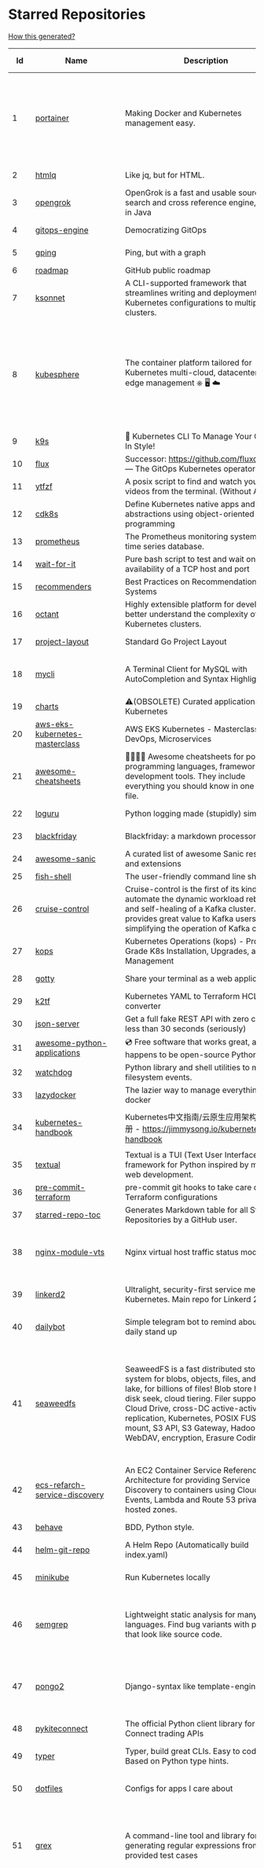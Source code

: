 # Starred Repositories  

[How this generated?](../master/USAGE.md)  

| Id 			| Name			| Description | Star Counts | Topics/Tags   | Last Updated 	|  
| ----------- | ----------- 	| ----------- | ----------- | ----------- 	| -----------   |  
|1|[portainer](https://github.com/portainer/portainer.git)|Making Docker and Kubernetes management easy.|20370|docker, docker-swarm, ui, docker-deployment, docker-compose, docker-container, docker-image, portainer, docker-ui, dockerfile, moby, hacktoberfest, kubernetes|8-12-2021|  
|2|[htmlq](https://github.com/mgdm/htmlq.git)|Like jq, but for HTML.|5220||30-9-2021|  
|3|[opengrok](https://github.com/oracle/opengrok.git)|OpenGrok is a fast and usable source code search and cross reference engine, written in Java|3447|opengrok, java, source, code, search, engine|7-12-2021|  
|4|[gitops-engine](https://github.com/argoproj/gitops-engine.git)|Democratizing GitOps|1238||23-11-2021|  
|5|[gping](https://github.com/orf/gping.git)|Ping, but with a graph|5583||4-11-2021|  
|6|[roadmap](https://github.com/github/roadmap.git)|GitHub public roadmap|5838|||  
|7|[ksonnet](https://github.com/ksonnet/ksonnet.git)|A CLI-supported framework that streamlines writing and deployment of Kubernetes configurations to multiple clusters.|1150||5-2-2019|  
|8|[kubesphere](https://github.com/kubesphere/kubesphere.git)|The container platform tailored for Kubernetes multi-cloud, datacenter, and edge management ⎈ 🖥 ☁️|8236|devops, container-management, k8s, cncf, cloud-native, servicemesh, kubesphere, kubernetes-platform-solution, kubernetes, jenkins, istio, observability, multi-cluster, hacktoberfest|6-12-2021|  
|9|[k9s](https://github.com/derailed/k9s.git)|🐶 Kubernetes CLI To Manage Your Clusters In Style!|14438||3-12-2021|  
|10|[flux](https://github.com/fluxcd/flux.git)|Successor: https://github.com/fluxcd/flux2 — The GitOps Kubernetes operator|6676||8-12-2021|  
|11|[ytfzf](https://github.com/pystardust/ytfzf.git)|A posix script to find and watch youtube videos from the terminal. (Without API)|2186||12-10-2021|  
|12|[cdk8s](https://github.com/cdk8s-team/cdk8s.git)|Define Kubernetes native apps and abstractions using object-oriented programming|2679||8-12-2021|  
|13|[prometheus](https://github.com/prometheus/prometheus.git)|The Prometheus monitoring system and time series database.|39962||8-12-2021|  
|14|[wait-for-it](https://github.com/vishnubob/wait-for-it.git)|Pure bash script to test and wait on the availability of a TCP host and port|7176||22-8-2020|  
|15|[recommenders](https://github.com/microsoft/recommenders.git)|Best Practices on Recommendation Systems|11770||23-9-2021|  
|16|[octant](https://github.com/vmware-tanzu/octant.git)|Highly extensible platform for developers to better understand the complexity of Kubernetes clusters.|5607||16-11-2021|  
|17|[project-layout](https://github.com/golang-standards/project-layout.git)|Standard Go Project Layout|28088||22-8-2021|  
|18|[mycli](https://github.com/dbcli/mycli.git)|A Terminal Client for MySQL with AutoCompletion and Syntax Highlighting.|10035|database, python, syntax-highlighting, mysql, mycli, auto-completion|9-5-2021|  
|19|[charts](https://github.com/helm/charts.git)|⚠️(OBSOLETE) Curated applications for Kubernetes|15313||24-5-2021|  
|20|[aws-eks-kubernetes-masterclass](https://github.com/stacksimplify/aws-eks-kubernetes-masterclass.git)|AWS EKS Kubernetes - Masterclass   DevOps, Microservices|311||16-5-2021|  
|21|[awesome-cheatsheets](https://github.com/LeCoupa/awesome-cheatsheets.git)|👩‍💻👨‍💻 Awesome cheatsheets for popular programming languages, frameworks and development tools. They include everything you should know in one single file.|25879||1-12-2021|  
|22|[loguru](https://github.com/Delgan/loguru.git)|Python logging made (stupidly) simple|10440||9-9-2021|  
|23|[blackfriday](https://github.com/russross/blackfriday.git)|Blackfriday: a markdown processor for Go|4836||27-10-2020|  
|24|[awesome-sanic](https://github.com/mekicha/awesome-sanic.git)|A curated list of awesome Sanic resources and extensions|510|||  
|25|[fish-shell](https://github.com/fish-shell/fish-shell.git)|The user-friendly command line shell.|17838|||  
|26|[cruise-control](https://github.com/linkedin/cruise-control.git)|Cruise-control is the first of its kind to fully automate the dynamic workload rebalance and self-healing of a Kafka cluster. It provides great value to Kafka users by simplifying the operation of Kafka clusters.|2046|||  
|27|[kops](https://github.com/kubernetes/kops.git)|Kubernetes Operations (kops) - Production Grade K8s Installation, Upgrades, and Management|13574||8-12-2021|  
|28|[gotty](https://github.com/sorenisanerd/gotty.git)|Share your terminal as a web application|1458||4-7-2021|  
|29|[k2tf](https://github.com/sl1pm4t/k2tf.git)|Kubernetes YAML to Terraform HCL converter|639|||  
|30|[json-server](https://github.com/typicode/json-server.git)|Get a full fake REST API with zero coding in less than 30 seconds (seriously)|58330||9-11-2021|  
|31|[awesome-python-applications](https://github.com/mahmoud/awesome-python-applications.git)|💿 Free software that works great, and also happens to be open-source Python. |13258||11-10-2021|  
|32|[watchdog](https://github.com/gorakhargosh/watchdog.git)|Python library and shell utilities to monitor filesystem events.|5054||1-10-2021|  
|33|[lazydocker](https://github.com/jesseduffield/lazydocker.git)|The lazier way to manage everything docker|20563||3-12-2021|  
|34|[kubernetes-handbook](https://github.com/rootsongjc/kubernetes-handbook.git)|Kubernetes中文指南/云原生应用架构实践手册 -  https://jimmysong.io/kubernetes-handbook|9380|kubernetes, cloud-native, service-mesh, handbook, cncf, gitbook|3-12-2021|  
|35|[textual](https://github.com/willmcgugan/textual.git)|Textual is a TUI (Text User Interface) framework for Python inspired by modern web development.|6395|terminal, python, tui, rich|17-10-2021|  
|36|[pre-commit-terraform](https://github.com/antonbabenko/pre-commit-terraform.git)|pre-commit git hooks to take care of Terraform configurations|1408||6-12-2021|  
|37|[starred-repo-toc](https://github.com/yks0000/starred-repo-toc.git)|Generates Markdown table for all Starred Repositories by a GitHub user.|4|starred-repositories, starred|8-12-2021|  
|38|[nginx-module-vts](https://github.com/vozlt/nginx-module-vts.git)|Nginx virtual host traffic status module|2512|c, nginx, nginx-module, nginx-vhost-traffic-status, vozlt-nginx-modules, monitoring|10-2-2021|  
|39|[linkerd2](https://github.com/linkerd/linkerd2.git)|Ultralight, security-first service mesh for Kubernetes. Main repo for Linkerd 2.x.|7846|service-mesh, rust, golang, kubernetes, linkerd, cloud-native|7-12-2021|  
|40|[dailybot](https://github.com/sapumar/dailybot.git)|Simple telegram bot to remind about the daily stand up|8|bot, daily-standup, standup-meetings, standup, standupbot|15-11-2019|  
|41|[seaweedfs](https://github.com/chrislusf/seaweedfs.git)|SeaweedFS is a fast distributed storage system for blobs, objects, files, and data lake, for billions of files! Blob store has O(1) disk seek, cloud tiering. Filer supports Cloud Drive, cross-DC active-active replication, Kubernetes, POSIX FUSE mount, S3 API, S3 Gateway, Hadoop, WebDAV, encryption, Erasure Coding.|13301|distributed-storage, distributed-systems, s3, hdfs, fuse, distributed-file-system, hadoop-hdfs, posix, tiered-file-system, kubernetes, replication, object-storage, s3-storage, seaweedfs, erasure-coding, blob-storage, cloud-drive|7-12-2021|  
|42|[ecs-refarch-service-discovery](https://github.com/awslabs/ecs-refarch-service-discovery.git)|An EC2 Container Service Reference Architecture for providing Service Discovery to containers using CloudWatch Events, Lambda and Route 53 private hosted zones. |437||25-7-2016|  
|43|[behave](https://github.com/behave/behave.git)|BDD, Python style.|2482||20-9-2021|  
|44|[helm-git-repo](https://github.com/yks0000/helm-git-repo.git)|A Helm Repo (Automatically build index.yaml)|1||6-4-2021|  
|45|[minikube](https://github.com/kubernetes/minikube.git)|Run Kubernetes locally|22611|minikube, kubernetes, cluster, containers, go, cncf|8-12-2021|  
|46|[semgrep](https://github.com/returntocorp/semgrep.git)|Lightweight static analysis for many languages. Find bug variants with patterns that look like source code.|5625|static-analysis, static-code-analysis, java, go, sast, semgrep, r2c, c, python, ruby, javascript, typescript|8-12-2021|  
|47|[pongo2](https://github.com/flosch/pongo2.git)|Django-syntax like template-engine for Go|2104|template, go, django, template-engine, pongo2, templates, template-language, golang, golang-library|24-11-2021|  
|48|[pykiteconnect](https://github.com/zerodha/pykiteconnect.git)|The official Python client library for the Kite Connect trading APIs|619||3-12-2021|  
|49|[typer](https://github.com/tiangolo/typer.git)|Typer, build great CLIs. Easy to code. Based on Python type hints.|6701|cli, click, python3, typehints, terminal, shell, python, typer|30-8-2021|  
|50|[dotfiles](https://github.com/bbkane/dotfiles.git)|Configs for apps I care about|19|dotfiles, zsh, neovim, vscode, git, sqlite, sqlite3|24-11-2021|  
|51|[grex](https://github.com/pemistahl/grex.git)|A command-line tool and library for generating regular expressions from user-provided test cases|4815|command-line-tool, tool, regex, regexp, regex-pattern, regular-expression, regular-expressions, rust, cli, rust-cli, terminal, rust-library, rust-crate|15-9-2021|  
|52|[ImHex](https://github.com/WerWolv/ImHex.git)|🔍 A Hex Editor for Reverse Engineers, Programmers and people who value their retinas when working at 3 AM.|11485|hex-editor, reverse-engineering, ips, ips32, pattern-highlighting, dear-imgui, disassembler, analyzer, mathematical-evaluator, pattern-language, dark-mode, nodes, data-processor, hacktoberfest|8-12-2021|  
|53|[age](https://github.com/FiloSottile/age.git)|A simple, modern and secure encryption tool (and Go library) with small explicit keys, no config options, and UNIX-style composability.|9284|built-at-rc, age-encryption|24-11-2021|  
|54|[cilium](https://github.com/cilium/cilium.git)|eBPF-based Networking, Security, and Observability|9754|containers, bpf, security, kubernetes, kubernetes-networking, cni, kernel, loadbalancing, monitoring, troubleshooting, xdp, ebpf, k8s, observability, networking|6-12-2021|  
|55|[localstack](https://github.com/localstack/localstack.git)|💻  A fully functional local AWS cloud stack. Develop and test your cloud & Serverless apps offline!|37564|aws, localstack, testing, continuous-integration, developer-tools, python|8-12-2021|  
|56|[helmfile](https://github.com/roboll/helmfile.git)|Deploy Kubernetes Helm Charts|3561|kubernetes, helm, chart|4-11-2021|  
|57|[docker_practice](https://github.com/yeasy/docker_practice.git)|Learn and understand Docker technologies, with real DevOps practice!|19713|docker, book, cloud-computing, container, kubernetes, swarm, mesos, spark, devops, linux|1-12-2021|  
|58|[tv](https://github.com/alexhallam/tv.git)|📺(tv) Tidy Viewer is a cross-platform CLI csv pretty printer that uses column styling to maximize viewer enjoyment.|1338|cli, terminal, csv, pretty-printer, pretty-print, command-line-tool, data-science, rust, command-line, tabular-data, tibble, dataframe, datatable, csv-viewer, csv-visualization, csv-pretty-print, csv-cat, column, csv-column, hacktoberfest|20-11-2021|  
|59|[Reloader](https://github.com/stakater/Reloader.git)|A Kubernetes controller to watch changes in ConfigMap and Secrets and do rolling upgrades on Pods with their associated Deployment, StatefulSet, DaemonSet and DeploymentConfig – [✩Star] if you're using it!|2886|kubernetes, openshift, configmap, secrets, pods, deployments, daemonset, statefulsets, k8s, watch-changes, deploymentconfigs|8-11-2021|  
|60|[mergestat](https://github.com/mergestat/mergestat.git)|Query git repositories with SQL. Generate reports, perform status checks, analyze codebases. 🔍 📊|2697|git, sql, sqlite, golang, go, cli, command-line|7-12-2021|  
|61|[rook](https://github.com/rook/rook.git)|Storage Orchestration for Kubernetes|9316|storage, kubernetes, ceph, storage-cluster, docker, cloud-native, etcd, cncf|8-12-2021|  
|62|[archivy](https://github.com/archivy/archivy.git)|Archivy is a self-hosted knowledge repository that allows you to safely preserve useful content that contributes to your own personal, searchable and extendable wiki.|2730|elasticsearch, knowledge, productivity, python, knowledge-base, note-taking, digital-brain, cli, hacktoberfest|4-12-2021|  
|63|[kb](https://github.com/gnebbia/kb.git)|A minimalist command line knowledge base manager|2786|knowledge, cheatsheets, procedures, methodology, pentest-tool, knowledge-base, rtfm, notes, notes-management-system, cli, notebook|31-10-2021|  
|64|[fucking-algorithm](https://github.com/labuladong/fucking-algorithm.git)|刷算法全靠套路，认准 labuladong 就够了！English version supported! Crack LeetCode, not only how, but also why. |99336|leetcode, algorithms, interview-questions, data-structures, kmp, dynamic-programming, computer-science, dynamic-programming-algorithm|19-11-2021|  
|65|[strimzi-kafka-operator](https://github.com/strimzi/strimzi-kafka-operator.git)|Apache Kafka running on Kubernetes|2815|kafka, kubernetes, openshift, docker, messaging, enmasse, kafka-connect, kafka-streams, data-streaming, data-stream, data-streams, kubernetes-operator, kubernetes-controller||  
|66|[shiv](https://github.com/linkedin/shiv.git)|shiv is a command line utility for building fully self contained Python zipapps as outlined in PEP 441, but with all their dependencies included.|1281||18-11-2021|  
|67|[aws-eks-best-practices](https://github.com/aws/aws-eks-best-practices.git)|A best practices guide for day 2 operations, including operational excellence, security, reliability, performance efficiency, and cost optimization.|733||2-12-2021|  
|68|[k6](https://github.com/grafana/k6.git)|A modern load testing tool, using Go and JavaScript - https://k6.io|14714|golang, load-testing, load-generator, javascript, es6, performance, hacktoberfest|6-12-2021|  
|69|[ntopng](https://github.com/ntop/ntopng.git)|Web-based Traffic and Security Network Traffic Monitoring|4299|ntopng, realtime, network, sflow, ipfix, traffic-monitoring, packet-analyser, packet-processing, netflow, snmp, ebpf, docker, kubernetes|8-12-2021|  
|70|[scalene](https://github.com/plasma-umass/scalene.git)|Scalene: a high-performance, high-precision CPU, GPU, and memory profiler for Python|4778|python, profiling, performance-analysis, cpu-profiling, memory-management, profiler, python-profilers, gpu-programming, scalene, profiles-memory, performance-cpu, cpu, memory-allocation, gpu, memory-consumption|8-12-2021|  
|71|[goldmark](https://github.com/yuin/goldmark.git)|:trophy: A markdown parser written in Go. Easy to extend, standard(CommonMark) compliant, well structured.|1798|markdown, commonmark, golang, go|24-11-2021|  
|72|[ingress-nginx](https://github.com/kubernetes/ingress-nginx.git)|NGINX Ingress Controller for Kubernetes|11672|ingress-controller, kubernetes, nginx|7-12-2021|  
|73|[lens](https://github.com/lensapp/lens.git)|Lens - The way the world runs Kubernetes|16403|kubernetes, kubernetes-ui, kubernetes-dashboard, cloud-native, devops, containers|8-12-2021|  
|74|[Notepads](https://github.com/JasonStein/Notepads.git)|A modern, lightweight text editor with a minimalist design.|5531|fluent, notepad, texteditor, uwp, markdown, diff-viewer, windows, app|4-11-2021|  
|75|[Terraform-012](https://github.com/addamstj/Terraform-012.git)|Code for the Terraform course|44||6-7-2020|  
|76|[htop](https://github.com/htop-dev/htop.git)|htop - an interactive process viewer|3038|process, viewer, console, terminal, linux, macos, bsd, c, hacktoberfest|8-12-2021|  
|77|[flask](https://github.com/pallets/flask.git)|The Python micro framework for building web applications.|57318|python, flask, wsgi, web-framework, werkzeug, jinja, pallets||  
|78|[kind](https://github.com/kubernetes-sigs/kind.git)|Kubernetes IN Docker - local clusters for testing Kubernetes|8884|k8s-sig-testing, kubernetes, kubeadm, golang, docker, podman|8-12-2021|  
|79|[litestream](https://github.com/benbjohnson/litestream.git)|Streaming replication for SQLite.|3768|sqlite, replication, s3|5-12-2021|  
|80|[awesome-gcp-certifications](https://github.com/sathishvj/awesome-gcp-certifications.git)|Google Cloud Platform Certification resources.|2124|google-cloud-platform, certification, gcp, cloud|12-10-2021|  
|81|[machine](https://github.com/docker/machine.git)|Machine management for a container-centric world|6474||2-9-2019|  
|82|[rich](https://github.com/willmcgugan/rich.git)|Rich is a Python library for rich text and beautiful formatting in the terminal.|31376||2-12-2021|  
|83|[request](https://github.com/request/request.git)|🏊🏾 Simplified HTTP request client.|25381|||  
|84|[telegram-bot-heroku-deploy](https://github.com/AnshumanFauzdar/telegram-bot-heroku-deploy.git)|Detailed guide to initially deploy a simple telegram python bot to heroku|26|heroku-app, telegram-bot, telegram, deploy, hacktoberfest|7-10-2020|  
|85|[kubernetes-the-hard-way](https://github.com/kelseyhightower/kubernetes-the-hard-way.git)|Bootstrap Kubernetes the hard way on Google Cloud Platform. No scripts.|29229||2-5-2021|  
|86|[engineering-blogs](https://github.com/kilimchoi/engineering-blogs.git)|A curated list of engineering blogs|20563||2-7-2021|  
|87|[ipython](https://github.com/ipython/ipython.git)|Official repository for IPython itself. Other repos in the IPython organization contain things like the website, documentation builds, etc.|15090||8-12-2021|  
|88|[dapr](https://github.com/dapr/dapr.git)|Dapr is a portable, event-driven, runtime for building distributed applications across cloud and edge.|16150|microservices, microservice, kubernetes, sidecar, state-management, event-driven, pubsub, serverless, containers|7-12-2021|  
|89|[docker-cheat-sheet](https://github.com/wsargent/docker-cheat-sheet.git)|Docker Cheat Sheet|20487||31-10-2021|  
|90|[faas](https://github.com/openfaas/faas.git)|OpenFaaS - Serverless Functions Made Simple|20759||8-12-2021|  
|91|[kong](https://github.com/Kong/kong.git)|🦍 The Cloud-Native API Gateway |30778||8-12-2021|  
|92|[protobuf](https://github.com/protocolbuffers/protobuf.git)|Protocol Buffers - Google's data interchange format|52165||8-12-2021|  
|93|[brackets](https://github.com/adobe/brackets.git)|An open source code editor for the web, written in JavaScript, HTML and CSS.|33733||18-3-2021|  
|94|[labs](https://github.com/docker/labs.git)|This is a collection of tutorials for learning how to use Docker with various tools. Contributions welcome.|10429||15-10-2020|  
|95|[drawio](https://github.com/jgraph/drawio.git)|Source to app.diagrams.net|26737||8-12-2021|  
|96|[chaosmonkey](https://github.com/Netflix/chaosmonkey.git)|Chaos Monkey is a resiliency tool that helps applications tolerate random instance failures.|11606||30-10-2020|  
|97|[iris](https://github.com/kataras/iris.git)|The fastest HTTP/2 Go Web Framework. AWS Lambda, gRPC, MVC, Unique Router, Websockets, Sessions, Test suite, Dependency Injection and more. A true successor of expressjs and laravel   谢谢 https://github.com/kataras/iris/issues/1329  |21536|go, framework, server, middleware, router, performance, iris, web-framework, mvc, golang, expressjs, laravel|2-12-2021|  
|98|[awesome-pentest](https://github.com/enaqx/awesome-pentest.git)|A collection of awesome penetration testing resources, tools and other shiny things|15160|awesome, awesome-list||  
|99|[markdown-here](https://github.com/adam-p/markdown-here.git)|Google Chrome, Firefox, and Thunderbird extension that lets you write email in Markdown and render it before sending.|53782||30-9-2018|  
|100|[schedule](https://github.com/dbader/schedule.git)|Python job scheduling for humans.|9243||26-6-2021|  
|101|[terraform-switcher](https://github.com/warrensbox/terraform-switcher.git)|A command line tool to switch between different versions of terraform  (install with homebrew and more)|783|terraform, go, golang|29-11-2021|  
|102|[gotty](https://github.com/yudai/gotty.git)|Share your terminal as a web application|16031||13-12-2017|  
|103|[30-Days-Of-Python](https://github.com/Asabeneh/30-Days-Of-Python.git)|30 days of Python programming challenge is a step-by-step guide to learn the Python programming language in 30 days. This challenge may take more than100 days, follow your own pace. |8126|||  
|104|[pipeline](https://github.com/tektoncd/pipeline.git)|A cloud-native Pipeline resource.|6727|||  
|105|[rancher](https://github.com/rancher/rancher.git)|Complete container management platform|18130||8-12-2021|  
|106|[sdkman-cli](https://github.com/sdkman/sdkman-cli.git)|The SDKMAN! Command Line Interface|4374||6-12-2021|  
|107|[awesome-docker](https://github.com/veggiemonk/awesome-docker.git)|:whale: A curated list of Docker resources and projects|20829||23-11-2021|  
|108|[gitui](https://github.com/extrawurst/gitui.git)|Blazing 💥 fast terminal-ui for git written in rust 🦀|6683||7-12-2021|  
|109|[celery](https://github.com/celery/celery.git)|Distributed Task Queue (development branch)|18340||6-12-2021|  
|110|[gin](https://github.com/gin-gonic/gin.git)|Gin is a HTTP web framework written in Go (Golang). It features a Martini-like API with much better performance -- up to 40 times faster. If you need smashing performance, get yourself some Gin.|53672||7-12-2021|  
|111|[redis-datasets](https://github.com/redis-developer/redis-datasets.git)|A Curated List of Sample Redis Datasets|26||6-12-2021|  
|112|[python-guide](https://github.com/realpython/python-guide.git)|Python best practices guidebook, written for humans. |24014||5-10-2021|  
|113|[awesome-kubernetes](https://github.com/ramitsurana/awesome-kubernetes.git)|A curated list for awesome kubernetes sources :ship::tada:|12293||4-12-2021|  
|114|[fasthttp](https://github.com/valyala/fasthttp.git)|Fast HTTP package for Go. Tuned for high performance. Zero memory allocations in hot paths. Up to 10x faster than net/http|16539||6-12-2021|  
|115|[terraform-multi-account](https://github.com/inovex/terraform-multi-account.git)|Some example how toadress multiple aws accounts with Terraform|20||12-6-2018|  
|116|[coding-interview-university](https://github.com/jwasham/coding-interview-university.git)|A complete computer science study plan to become a software engineer.|200460|computer-science, interview, programming-interviews, study-plan, data-structures, algorithms, software-engineering, algorithm, coding-interviews, interview-prep, coding-interview, interview-preparation||  
|117|[the-book-of-secret-knowledge](https://github.com/trimstray/the-book-of-secret-knowledge.git)|A collection of inspiring lists, manuals, cheatsheets, blogs, hacks, one-liners, cli/web tools and more.|54918||18-8-2021|  
|118|[telegraf](https://github.com/influxdata/telegraf.git)|The plugin-driven server agent for collecting & reporting metrics.|10881|||  
|119|[linux-insides](https://github.com/0xAX/linux-insides.git)|A little bit about a linux kernel|23941|linux-kernel, linux-insides, linux||  
|120|[cert-manager](https://github.com/jetstack/cert-manager.git)|Automatically provision and manage TLS certificates in Kubernetes|8114||7-12-2021|  
|121|[locust](https://github.com/locustio/locust.git)|Scalable user load testing tool written in Python|17686||8-12-2021|  
|122|[awesome-selfhosted](https://github.com/awesome-selfhosted/awesome-selfhosted.git)|A list of Free Software network services and web applications which can be hosted on your own servers|69888||4-12-2021|  
|123|[envoy](https://github.com/envoyproxy/envoy.git)|Cloud-native high-performance edge/middle/service proxy|18494||8-12-2021|  
|124|[interview](https://github.com/mission-peace/interview.git)|Interview questions|10104|||  
|125|[git-standup](https://github.com/kamranahmedse/git-standup.git)|Recall what you did on the last working day. Psst! or be nosy and find what someone else in your team did ;-)|7038|||  
|126|[boto3](https://github.com/boto/boto3.git)|AWS SDK for Python|6880|||  
|127|[terratest](https://github.com/gruntwork-io/terratest.git)| Terratest is a Go library that makes it easier to write automated tests for your infrastructure code.|5774|devops, testing, testing-library, aws, terraform, packer, docker, golang|2-12-2021|  
|128|[cobra](https://github.com/spf13/cobra.git)|A Commander for modern Go CLI interactions|24303|||  
|129|[FlameGraph](https://github.com/brendangregg/FlameGraph.git)|Stack trace visualizer|12238|||  
|130|[discourse](https://github.com/discourse/discourse.git)|A platform for community discussion. Free, open, simple.|34573||8-12-2021|  
|131|[awesome-microservices](https://github.com/mfornos/awesome-microservices.git)|A curated list of Microservice Architecture related principles and technologies.|10612||20-8-2021|  
|132|[mypy](https://github.com/python/mypy.git)|Optional static typing for Python|11951||8-12-2021|  
|133|[pipenv](https://github.com/pypa/pipenv.git)| Python Development Workflow for Humans.|22510|pip, python, packaging, virtualenv, pipfile||  
|134|[fortio-operator](https://github.com/verfio/fortio-operator.git)|Load Testing Operator within the Kubernetes cluster and outside of it.|32|||  
|135|[aws-load-balancer-controller](https://github.com/kubernetes-sigs/aws-load-balancer-controller.git)|A Kubernetes controller for Elastic Load Balancers|2593|kubernetes-ingress-controller, aws, ingress-resource, kubernetes, ingress, k8s-sig-aws||  
|136|[compose](https://github.com/docker/compose.git)|Define and run multi-container applications with Docker|24363|docker, docker-compose, orchestration, go, golang|8-12-2021|  
|137|[awesome-go](https://github.com/avelino/awesome-go.git)|A curated list of awesome Go frameworks, libraries and software|71856||8-12-2021|  
|138|[cheat.sh](https://github.com/chubin/cheat.sh.git)|the only cheat sheet you need|27730||16-11-2021|  
|139|[kustomize](https://github.com/kubernetes-sigs/kustomize.git)|Customization of kubernetes YAML configurations|7849|k8s-sig-cli, hacktoberfest|8-12-2021|  
|140|[PayloadsAllTheThings](https://github.com/swisskyrepo/PayloadsAllTheThings.git)|A list of useful payloads and bypass for Web Application Security and Pentest/CTF|32580||7-12-2021|  
|141|[Gooey](https://github.com/chriskiehl/Gooey.git)|Turn (almost) any Python command line program into a full GUI application with one line|15130||2-12-2021|  
|142|[awesome-macOS](https://github.com/iCHAIT/awesome-macOS.git)|  A curated list of awesome applications, softwares, tools and shiny things for macOS.|12485||28-11-2021|  
|143|[badges](https://github.com/Naereen/badges.git)|:pencil: Markdown code for lots of small badges :ribbon: :pushpin: (shields.io, forthebadge.com etc) :sunglasses:. Contributions are welcome! Please add yours!|2970||28-9-2021|  
|144|[authelia](https://github.com/authelia/authelia.git)|The Single Sign-On Multi-Factor portal for web apps|11012||8-12-2021|  
|145|[wuzz](https://github.com/asciimoo/wuzz.git)|Interactive cli tool for HTTP inspection|9836||22-1-2021|  
|146|[awesome-interview-questions](https://github.com/DopplerHQ/awesome-interview-questions.git)|:octocat: A curated awesome list of lists of interview questions. Feel free to contribute! :mortar_board: |44299||16-11-2021|  
|147|[haproxy](https://github.com/haproxy/haproxy.git)|HAProxy Load Balancer's development branch (mirror of git.haproxy.org)|2444||8-12-2021|  
|148|[coreutils](https://github.com/uutils/coreutils.git)|Cross-platform Rust rewrite of the GNU coreutils|9525||26-11-2021|  
|149|[http-api-design](https://github.com/interagent/http-api-design.git)|HTTP API design guide extracted from work on the Heroku Platform API|13518||18-11-2021|  
|150|[osquery](https://github.com/osquery/osquery.git)|SQL powered operating system instrumentation, monitoring, and analytics.|18446||6-12-2021|  
|151|[argo-events](https://github.com/argoproj/argo-events.git)|Event-driven workflow automation framework|1254|||  
|152|[nicstat](https://github.com/scotte/nicstat.git)|Fork of https://sourceforge.net/projects/nicstat/ to fix bugs|52|||  
|153|[thefuck](https://github.com/nvbn/thefuck.git)|Magnificent app which corrects your previous console command.|65007|python, shell||  
|154|[linux](https://github.com/torvalds/linux.git)|Linux kernel source tree|122352|||  
|155|[octodns](https://github.com/octodns/octodns.git)|Tools for managing DNS across multiple providers|2079|dns, workflow, infrastructure-as-code|4-12-2021|  
|156|[opencv](https://github.com/opencv/opencv.git)|Open Source Computer Vision Library|58432|opencv, c-plus-plus, computer-vision, deep-learning, image-processing|8-12-2021|  
|157|[httpie](https://github.com/httpie/httpie.git)|As easy as /aitch-tee-tee-pie/ 🥧 Modern, user-friendly command-line HTTP client for the API era. JSON support, colors, sessions, downloads, plugins & more. https://twitter.com/httpie|52957||8-12-2021|  
|158|[youtube-dl](https://github.com/ytdl-org/youtube-dl.git)|Command-line program to download videos from YouTube.com and other video sites|103029||1-7-2021|  
|159|[acme.sh](https://github.com/acmesh-official/acme.sh.git)|A pure Unix shell script implementing ACME client protocol|24615||30-11-2021|  
|160|[perf-tools](https://github.com/brendangregg/perf-tools.git)|Performance analysis tools based on Linux perf_events (aka perf) and ftrace|7950|||  
|161|[hygieia](https://github.com/hygieia/hygieia.git)|CapitalOne  DevOps Dashboard|3681|||  
|162|[Python-for-Algorithms--Data-Structures--and-Interviews](https://github.com/jmportilla/Python-for-Algorithms--Data-Structures--and-Interviews.git)|Files for Udemy Course on Algorithms and Data Structures|1911|||  
|163|[computer-science](https://github.com/ossu/computer-science.git)|:mortar_board: Path to a free self-taught education in Computer Science!|102692||8-12-2021|  
|164|[MQTT-Explorer](https://github.com/thomasnordquist/MQTT-Explorer.git)|An all-round MQTT client that provides a structured topic overview|1546||11-8-2021|  
|165|[every-programmer-should-know](https://github.com/mtdvio/every-programmer-should-know.git)|A collection of (mostly) technical things every software developer should know about|48701||19-4-2021|  
|166|[awesome-machine-learning](https://github.com/josephmisiti/awesome-machine-learning.git)|A curated list of awesome Machine Learning frameworks, libraries and software.|52054||7-12-2021|  
|167|[terminals-are-sexy](https://github.com/k4m4/terminals-are-sexy.git)|💥 A curated list of Terminal frameworks, plugins & resources for CLI lovers.|10229||13-12-2020|  
|168|[realworld](https://github.com/gothinkster/realworld.git)|"The mother of all demo apps" — Exemplary fullstack Medium.com clone powered by React, Angular, Node, Django, and many more 🏅|62466||2-12-2021|  
|169|[system-design-interview](https://github.com/checkcheckzz/system-design-interview.git)|System design interview for IT companies|16280||23-12-2020|  
|170|[professional-programming](https://github.com/charlax/professional-programming.git)|A collection of full-stack resources for programmers.|15904||22-11-2021|  
|171|[ngrok](https://github.com/inconshreveable/ngrok.git)|Introspected tunnels to localhost|21112|||  
|172|[face_recognition](https://github.com/ageitgey/face_recognition.git)|The world's simplest facial recognition api for Python and the command line|42410||14-6-2021|  
|173|[og-aws](https://github.com/open-guides/og-aws.git)|📙 Amazon Web Services — a practical guide|30444||24-6-2021|  
|174|[nocode](https://github.com/kelseyhightower/nocode.git)|The best way to write secure and reliable applications. Write nothing; deploy nowhere.|50270||21-1-2020|  
|175|[vegeta](https://github.com/tsenart/vegeta.git)|HTTP load testing tool and library. It's over 9000!|18733||11-10-2020|  
|176|[grumpy](https://github.com/giantswarm/grumpy.git)|Kubernetes Validation Admission Controller example|19||24-7-2020|  
|177|[pygradle](https://github.com/linkedin/pygradle.git)|Using Gradle to build Python projects|543||3-3-2020|  
|178|[cheatsheets.pdf](https://github.com/qg0/cheatsheets.pdf.git)|📚 Various cheatsheets in PDF|189|pandas, keras, python, django, deep-learning, scikit-learn, skipy, numpy, python3, django-framework, r, jupyter, jython, ipython, cheatsheet, apache-spark, cheat-sheets, cheatsheets, jquery, php|19-3-2021|  
|179|[go-github](https://github.com/google/go-github.git)|Go library for accessing the GitHub API|7979||8-12-2021|  
|180|[dockerfiles](https://github.com/jessfraz/dockerfiles.git)|Various Dockerfiles I use on the desktop and on servers.|12190||27-3-2021|  
|181|[free-programming-books](https://github.com/EbookFoundation/free-programming-books.git)|:books: Freely available programming books|214676||8-12-2021|  
|182|[mdBook](https://github.com/rust-lang/mdBook.git)|Create book from markdown files. Like Gitbook but implemented in Rust|8124||6-12-2021|  
|183|[geeksforgeeks.pdf](https://github.com/dufferzafar/geeksforgeeks.pdf.git)|Topic wise PDFs of Geeks for Geeks articles. (Last updated in October 2018)|486|||  
|184|[gods](https://github.com/emirpasic/gods.git)|GoDS (Go Data Structures). Containers (Sets, Lists, Stacks, Maps, Trees), Sets (HashSet, TreeSet, LinkedHashSet), Lists (ArrayList, SinglyLinkedList, DoublyLinkedList), Stacks (LinkedListStack, ArrayStack), Maps (HashMap, TreeMap, HashBidiMap, TreeBidiMap, LinkedHashMap), Trees (RedBlackTree, AVLTree, BTree, BinaryHeap), Comparators, Iterators, Enumerables, Sort, JSON|10838||18-11-2020|  
|185|[helm](https://github.com/helm/helm.git)|The Kubernetes Package Manager|20754||7-12-2021|  
|186|[game_control](https://github.com/ChoudharyChanchal/game_control.git)|-|747||19-7-2020|  
|187|[python](https://github.com/kubernetes-client/python.git)|Official Python client library for kubernetes|4326|kubernetes, client-python, k8s, library, k8s-sig-api-machinery|6-12-2021|  
|188|[terraform-course](https://github.com/wardviaene/terraform-course.git)|Course files for my Udemy course about Terraform|1178||31-8-2021|  
|189|[microservices-demo](https://github.com/GoogleCloudPlatform/microservices-demo.git)|Sample cloud-native application with 10 microservices showcasing Kubernetes, Istio, gRPC and OpenCensus.|11316|kubernetes, grpc, istio, opencensus, gke, skaffold, sample-application, google-cloud|3-12-2021|  
|190|[kubetools](https://github.com/collabnix/kubetools.git)|Kubetools - Curated List of Kubernetes Tools|351|hacktoberfest, hacktoberfest2020, kubernetes, helm, helmpack, helmcharts, jenkins, iot, monitoring, monitoring-tool, prometheus, thanos, grafana, kubernetes-clusters, kubernetes-operational, kubernetes-resource, k8s-cluster, kubernetes-cli|4-12-2021|  
|191|[ssl-cert-check](https://github.com/Matty9191/ssl-cert-check.git)|Send notifications when SSL certificates are about to expire.|510||29-9-2021|  
|192|[go-leetcode](https://github.com/austingebauer/go-leetcode.git)|A collection of 100+ popular LeetCode problems solved in Go.|1679|leetcode, ctci|10-3-2021|  
|193|[linkedin-skill-assessments-quizzes](https://github.com/Ebazhanov/linkedin-skill-assessments-quizzes.git)|Full reference of LinkedIn answers 2021 for skill assessments, LinkedIn test, questions and answers (aws-lambda, rest-api, javascript, react, git, html, jquery, mongodb, java, Go, python, machine-learning, power-point) linkedin excel test lösungen, linkedin machine learning test|6860|linkedin, quiz-questions, answers, assessment, quiz, linkedin-questions, free, hacktoberfest, hacktoberfest2020, exam, skills, stargazers, hacktoberfest2021, golang|7-12-2021|  
|194|[black](https://github.com/psf/black.git)|The uncompromising Python code formatter|23846||8-12-2021|  
|195|[tech-interview-handbook](https://github.com/yangshun/tech-interview-handbook.git)|💯 Curated interview preparation materials for busy engineers|61997||3-12-2021|  
|196|[outrun](https://github.com/Overv/outrun.git)|Execute a local command using the processing power of another Linux machine.|2996||22-3-2021|  
|197|[typing](https://github.com/python/typing.git)|Python static typing home. Contains the source for typing_extensions and the documentation. Also hosts a user help forum.|1077|python, types, typing, static-typing, gradual-typing||  
|198|[django-health-check](https://github.com/KristianOellegaard/django-health-check.git)|a pluggable app that runs a full check on the deployment, using a number of plugins to check e.g. database, queue server, celery processes, etc.|739|||  
|199|[logrus](https://github.com/sirupsen/logrus.git)|Structured, pluggable logging for Go.|19394||12-9-2021|  
|200|[click](https://github.com/pallets/click.git)|Python composable command line interface toolkit|11691|python, cli, click, pallets||  
|201|[troposphere](https://github.com/cloudtools/troposphere.git)|troposphere - Python library to create AWS CloudFormation descriptions|4590|aws-cloudformation, cloudformation, python, python3||  
|202|[admiral](https://github.com/istio-ecosystem/admiral.git)|Admiral provides automatic configuration generation, syncing and service discovery for multicluster Istio service mesh|402||6-12-2021|  
|203|[crouton](https://github.com/dnschneid/crouton.git)|Chromium OS Universal Chroot Environment|7926|chroot, shell, crouton, minecraft, ubuntu, debian, kali, linux, chromeos|8-9-2021|  
|204|[serverless](https://github.com/serverless/serverless.git)|⚡ Serverless Framework – Build web, mobile and IoT applications with serverless architectures using AWS Lambda, Azure Functions, Google CloudFunctions & more! – |41500|serverless, serverless-framework, serverless-architectures, aws-lambda, google-cloud-functions, azure-functions, aws, microservice, aws-dynamodb|8-12-2021|  
|205|[pulumi](https://github.com/pulumi/pulumi.git)|Pulumi - Developer-First Infrastructure as Code. Your Cloud, Your Language, Your Way 🚀|10778|infrastructure-as-code, serverless, containers, aws, azure, gcp, kubernetes, cloud, cloud-computing, iac, csharp, typescript, javascript, golang, go, dotnet, fsharp, python|8-12-2021|  
|206|[go-fuzz](https://github.com/dvyukov/go-fuzz.git)|Randomized testing for Go|4210|fuzzing, testing, go|14-9-2021|  
|207|[etcd](https://github.com/etcd-io/etcd.git)|Distributed reliable key-value store for the most critical data of a distributed system|38129||3-12-2021|  
|208|[terrascan](https://github.com/accurics/terrascan.git)|Detect compliance and security violations across Infrastructure as Code to mitigate risk before provisioning cloud native infrastructure.|2668||6-12-2021|  
|209|[profile-summary-for-github](https://github.com/tipsy/profile-summary-for-github.git)|Tool for visualizing GitHub profiles|19483|kotlin, webapp, github-api, javalin||  
|210|[gcsfuse](https://github.com/GoogleCloudPlatform/gcsfuse.git)|A user-space file system for interacting with Google Cloud Storage|1374|||  
|211|[managers-playbook](https://github.com/ksindi/managers-playbook.git)|:book: Heuristics for effective management|4499|management, one-on-ones, feedback, advice, coaching, meetings, decision-making|3-8-2021|  
|212|[fortio](https://github.com/fortio/fortio.git)|Fortio load testing library, command line tool, advanced echo server and web UI in go (golang). Allows to specify a set query-per-second load and record latency histograms and other useful stats.|2188|golang, golang-library, golang-application, performance, performance-testing, performance-visualization, http, grpc, proxy, go||  
|213|[metallb](https://github.com/metallb/metallb.git)|A network load-balancer implementation for Kubernetes using standard routing protocols|4279|kubernetes, bgp, load-balancer, bare-metal, arp, vrrp, keepalived||  
|214|[mkcert](https://github.com/FiloSottile/mkcert.git)|A simple zero-config tool to make locally trusted development certificates with any names you'd like.|32892|https, tls, certificates, local-development, localhost, root-ca, macos, linux, windows, ios, firefox, chrome|13-2-2021|  
|215|[monkey](https://github.com/bouk/monkey.git)|Monkey patching in Go|2686||9-12-2019|  
|216|[hey](https://github.com/rakyll/hey.git)|HTTP load generator, ApacheBench (ab) replacement, formerly known as rakyll/boom|12469||23-3-2021|  
|217|[python-fire](https://github.com/google/python-fire.git)|Python Fire is a library for automatically generating command line interfaces (CLIs) from absolutely any Python object.|20482|python, cli||  
|218|[awesome-hyper](https://github.com/bnb/awesome-hyper.git)|🖥 Delightful Hyper plugins, themes, and resources|9681|hyper, hyperterm, zeit, terminal, awesome, awesome-list||  
|219|[pace](https://github.com/CodeByZach/pace.git)|Automatically add a progress bar to your site.|15365|pace, progress-bar, pace-js, loading-bar, loading-indicator, loading-animation||  
|220|[cloud-custodian](https://github.com/cloud-custodian/cloud-custodian.git)|Rules engine for cloud security, cost optimization, and governance, DSL in yaml for policies to query, filter, and take actions on resources|3912|aws, compliance, cloud, rules-engine, cloud-computing, management, serverless, lambda, gcp, azure|7-12-2021|  
|221|[echo](https://github.com/labstack/echo.git)|High performance, minimalist Go web framework|21225|go, echo, web, middleware, microservice, websocket, ssl, letsencrypt, micro-framework, https, http2, web-framework, labstack-echo|7-12-2021|  
|222|[terraform-cdk](https://github.com/hashicorp/terraform-cdk.git)|Define infrastructure resources using programming constructs and provision them using HashiCorp Terraform|2981|terraform, cdk, cdktf|8-12-2021|  
|223|[istio](https://github.com/istio/istio.git)|Connect, secure, control, and observe services.|28889|microservices, service-mesh, lyft-envoy, kubernetes, api-management, circuit-breaker, polyglot-microservices, enforce-policies, proxies, microservice, envoy, consul, nomad, request-routing, resiliency, fault-injection||  
|224|[kubectx](https://github.com/ahmetb/kubectx.git)|Faster way to switch between clusters and namespaces in kubectl|11864|kubernetes, kubectl, kubectl-plugins, kubernetes-clusters|28-11-2021|  
|225|[kafka-monitor](https://github.com/linkedin/kafka-monitor.git)|Xinfra Monitor monitors the availability of Kafka clusters by producing synthetic workloads using end-to-end pipelines to obtain derived vital statistics - E2E latency, service produce/consume availability, offsets commit availability & latency, message loss rate and more.|1815|kafka-monitor, kafka-cluster, monitor-topic, partition, broker, partition-count, leader, latency, cluster, metrics, kmf, kafka-broker, xinfra-monitor, monitor-single-clusters, reassigns-partition, jmx-metrics, clusters, xinfra, monitor, topic||  
|226|[runc](https://github.com/opencontainers/runc.git)|CLI tool for spawning and running containers according to the OCI specification|8693||8-12-2021|  
|227|[diagrams](https://github.com/mingrammer/diagrams.git)|:art: Diagram as Code for prototyping cloud system architectures|15647|diagram, diagram-as-code, architecture, graphviz|21-8-2021|  
|228|[kubernetes-network-policy-recipes](https://github.com/ahmetb/kubernetes-network-policy-recipes.git)|Example recipes for Kubernetes Network Policies that you can just copy paste|3658|kubernetes, networking, security|1-11-2021|  
|229|[awesome-shell](https://github.com/alebcay/awesome-shell.git)|A curated list of awesome command-line frameworks, toolkits, guides and gizmos. Inspired by awesome-php.|22575|awesome-list, awesome, list, zsh, fish, bash, cli, shell||  
|230|[fd](https://github.com/sharkdp/fd.git)|A simple, fast and user-friendly alternative to 'find'|19733|command-line, tool, filesystem, search, regex, rust, cli, terminal, hacktoberfest||  
|231|[python-telegram-bot](https://github.com/python-telegram-bot/python-telegram-bot.git)|We have made you a wrapper you can't refuse|17117|python, telegram, bot, chatbot, framework, hacktoberfest|10-11-2021|  
|232|[trivy](https://github.com/aquasecurity/trivy.git)|Scanner for vulnerabilities in container images, file systems, and Git repositories, as well as for configuration issues|9446|security, security-tools, docker, containers, vulnerability-scanners, vulnerability-detection, vulnerability, golang, go, kubernetes, hacktoberfest, devsecops, misconfiguration, infrastructure-as-code, iac|8-12-2021|  
|233|[awesome-deep-learning](https://github.com/ChristosChristofidis/awesome-deep-learning.git)|A curated list of awesome Deep Learning tutorials, projects and communities.|18026||30-11-2020|  
|234|[Depix](https://github.com/beurtschipper/Depix.git)|Recovers passwords from pixelized screenshots|20881||3-10-2021|  
|235|[azure-cli](https://github.com/Azure/azure-cli.git)|Azure Command-Line Interface|2857|azure, azure-cli, cloud|8-12-2021|  
|236|[nativefier](https://github.com/nativefier/nativefier.git)|Make any web page a desktop application|29210|nodejs, electron, linux, windows, macos, desktop-application|7-12-2021|  
|237|[terraform-aws-devops](https://github.com/antonbabenko/terraform-aws-devops.git)|Info about many of my Terraform, AWS, and DevOps projects.|231|terraform, infrastructure-as-code, aws, aws-community, antonbabenko|13-5-2021|  
|238|[marathon](https://github.com/mesosphere/marathon.git)|Deploy and manage containers (including Docker) on top of Apache Mesos at scale.|4033|dcos-orchestration-guild, dcos|27-7-2021|  
|239|[dive](https://github.com/wagoodman/dive.git)|A tool for exploring each layer in a docker image|28810|docker, docker-image, inspector, explorer, cli, tui|2-7-2021|  
|240|[arrow](https://github.com/arrow-py/arrow.git)|Better dates & times for Python|7680|python, arrow, datetime, date, time, timestamp, timezones, hacktoberfest|23-11-2021|  
|241|[google-api-python-client](https://github.com/googleapis/google-api-python-client.git)|🐍 The official Python client library for Google's discovery based APIs.|5261||8-12-2021|  
|242|[sanic-prometheus](https://github.com/dkruchinin/sanic-prometheus.git)|Prometheus metrics for Sanic,  an async python web server|67|python, prometheus, sanic, monitoring||  
|243|[x509-certificate-exporter](https://github.com/enix/x509-certificate-exporter.git)|A Prometheus exporter to monitor x509 certificates expiration in Kubernetes clusters or standalone|147|prometheus-exporter, kubernetes, monitoring-tool, certificates, expiration-monitoring, dashboard, grafana-dashboard, certificates-focusing, alert|18-11-2021|  
|244|[bat](https://github.com/sharkdp/bat.git)|A cat(1) clone with wings.|30631|command-line, tool, syntax-highlighting, git, terminal, cli, rust, hacktoberfest||  
|245|[build-your-own-x](https://github.com/danistefanovic/build-your-own-x.git)|🤓 Build your own (insert technology here)|124649|programming, tutorials, tutorial-code, tutorial-exercises, free||  
|246|[skaffold](https://github.com/GoogleContainerTools/skaffold.git)|Easy and Repeatable Kubernetes Development|12223|kubernetes, developer-tools, docker, containers|7-12-2021|  
|247|[Python](https://github.com/TheAlgorithms/Python.git)|All Algorithms implemented in Python|125217|python, algorithm, algorithms-implemented, algorithm-competitions, algos, sorts, searches, sorting-algorithms, education, learn, practice, community-driven, interview, hacktoberfest|28-11-2021|  
|248|[httpstat](https://github.com/reorx/httpstat.git)|curl statistics made simple|4980|curl, cli, python, http, visualization|24-12-2020|  
|249|[vscode](https://github.com/microsoft/vscode.git)|Visual Studio Code|125021|editor, electron, visual-studio-code, typescript, microsoft|8-12-2021|  
|250|[vizceral](https://github.com/Netflix/vizceral.git)|WebGL visualization for displaying animated traffic graphs|3869|graph, traffic, visualization, webgl, monitoring|20-7-2019|  
|251|[sceptre](https://github.com/Sceptre/sceptre.git)|Build better AWS infrastructure|1266|aws, cloudformation, infrastructure, python, devops, cloud, sceptre||  
|252|[google-cloud-python](https://github.com/googleapis/google-cloud-python.git)|Google Cloud Client Library for Python|3751||7-12-2021|  
|253|[driftctl](https://github.com/snyk/driftctl.git)|Detect, track and alert on infrastructure drift|1671|infrastructure-drift, iac, terraform, aws, drift, infrastructure-as-code, hacktoberfest|8-12-2021|  
|254|[argo-cd](https://github.com/argoproj/argo-cd.git)|Declarative continuous deployment for Kubernetes.|7799|argo, kubernetes, continuous-deployment, gitops, continuous-delivery, docker, cd, cicd, pipeline, devops, ci-cd, argo-cd, ksonnet, helm, hacktoberfest|7-12-2021|  
|255|[bcc](https://github.com/iovisor/bcc.git)|BCC - Tools for BPF-based Linux IO analysis, networking, monitoring, and more|13087||6-12-2021|  
|256|[kubeflow](https://github.com/kubeflow/kubeflow.git)|Machine Learning Toolkit for Kubernetes|11004|ml, kubernetes, minikube, tensorflow, notebook, google-kubernetes-engine, jupyter, machine-learning, kubeflow|24-11-2021|  
|257|[ultimate-go](https://github.com/hoanhan101/ultimate-go.git)|The Ultimate Go Study Guide|14650|golang, computer-systems, programming, ebook, study-guide||  
|258|[grequests](https://github.com/spyoungtech/grequests.git)|Requests + Gevent = <3|3902||4-10-2021|  
|259|[landscape](https://github.com/cncf/landscape.git)|🌄The Cloud Native Interactive Landscape filters and sorts hundreds of projects and products, and shows details including GitHub stars, funding or market cap, first and last commits, contributor counts, headquarters location, and recent tweets.|7896|cloud-native, landscape, cncf, svg, logo, serverless, crunchbase|8-12-2021|  
|260|[cli-spinners](https://github.com/sindresorhus/cli-spinners.git)|Spinners for use in the terminal|1877||1-10-2021|  
|261|[awless](https://github.com/wallix/awless.git)|A Mighty CLI for AWS|4821|aws, cli, cloud, aws-cli, cloud-management, awless, golang, devops, devops-tools||  
|262|[github1s](https://github.com/conwnet/github1s.git)|One second to read GitHub code with VS Code.|20444|hacktoberfest|2-11-2021|  
|263|[cli](https://github.com/cli/cli.git)|GitHub’s official command line tool|26540|github-api-v4, cli, git, golang|8-12-2021|  
|264|[schema](https://github.com/keleshev/schema.git)|Schema validation just got Pythonic|2474||1-12-2021|  
|265|[auto](https://github.com/intuit/auto.git)|Generate releases based on semantic version labels on pull requests.|1440|release, auto-release, github, slack, jira, releases, publishing, hack, hacktoberfest||  
|266|[design-patterns-for-humans](https://github.com/kamranahmedse/design-patterns-for-humans.git)|An ultra-simplified explanation to design patterns|32306|design-patterns, architecture, software-engineering, engineering, principles, computer-science|22-11-2020|  
|267|[kubernetes-external-secrets](https://github.com/external-secrets/kubernetes-external-secrets.git)|Integrate external secret management systems with Kubernetes|2388|kubernetes, secrets-management, aws, aws-secrets-manager, vault, hashicorp, kubernetes-external-secrets, secrets-manager|17-11-2021|  
|268|[watchman](https://github.com/facebook/watchman.git)|Watches files and records, or triggers actions, when they change. |10525||7-12-2021|  
|269|[learnopencv](https://github.com/spmallick/learnopencv.git)|Learn OpenCV  : C++ and Python Examples|15316|computer-vision, machine-learning, ai, deep-learning, deep-neural-networks, deeplearning, computervision, opencv, opencv-python, opencv-library, opencv3, opencv-cpp, opencv-tutorial||  
|270|[terraform](https://github.com/hashicorp/terraform.git)|Terraform enables you to safely and predictably create, change, and improve infrastructure. It is an open source tool that codifies APIs into declarative configuration files that can be shared amongst team members, treated as code, edited, reviewed, and versioned.|30331|graph, infrastructure-as-code, terraform, cloud, cloud-management|8-12-2021|  
|271|[project-based-learning](https://github.com/practical-tutorials/project-based-learning.git)|Curated list of project-based tutorials|59828|tutorial, project, beginner-project, webdevelopment, python, javascript, cpp, golang||  
|272|[learn-python](https://github.com/trekhleb/learn-python.git)|📚 Playground and cheatsheet for learning Python. Collection of Python scripts that are split by topics and contain code examples with explanations.|11418|python, python3, learning, programming-language, learning-python, learning-by-doing||  
|273|[hub](https://github.com/github/hub.git)|A command-line tool that makes git easier to use with GitHub.|21410|go, homebrew, git, github-api, pull-request||  
|274|[Python-Sample-Application](https://github.com/uber/Python-Sample-Application.git)|-|349||9-3-2015|  
|275|[alpha_vantage](https://github.com/RomelTorres/alpha_vantage.git)|A python wrapper for Alpha Vantage API for financial data.|3550|alpha-vantage, pandas, financial-data, python, stock, alphavantage, json, finance, api-wrapper, cryptocurrency, bitcoin|14-6-2021|  
|276|[gitbook](https://github.com/GitbookIO/gitbook.git)|📝 Modern documentation format and toolchain using Git and Markdown|24242||27-12-2018|  
|277|[processhacker](https://github.com/processhacker/processhacker.git)|A free, powerful, multi-purpose tool that helps you monitor system resources, debug software and detect malware.|6243|administrator, windows, system-monitor, performance-monitoring, performance-tuning, performance, c, debugger, benchmarking, security, profiling, realtime, monitoring, monitor-performance, process-manager, process-monitor, processhacker, monitor|22-11-2021|  
|278|[ace](https://github.com/ajaxorg/ace.git)|Ace (Ajax.org Cloud9 Editor)|23862||2-12-2021|  
|279|[terraform-best-practices](https://github.com/antonbabenko/terraform-best-practices.git)|Terraform best practices (constantly updating)|1138|terraform, terraform-configurations, best-practices, free, terraform-modules|13-10-2021|  
|280|[cost-model](https://github.com/kubecost/cost-model.git)|Cross-cloud cost allocation models for Kubernetes workloads|1641|kubernetes, kubecost||  
|281|[duf](https://github.com/muesli/duf.git)|Disk Usage/Free Utility - a better 'df' alternative|7207|hacktoberfest, disk-space, disk-usage, df, linux, macos, freebsd, openbsd, windows, user-friendly|25-10-2021|  
|282|[nuclei](https://github.com/projectdiscovery/nuclei.git)|Fast and customizable vulnerability scanner based on simple YAML based DSL.|6074|cve-scanner, subdomain-takeover, nuclei-engine, vulnerability-detection, vulnerability-assessment, vulnerability-scanner, security||  
|283|[terraformer](https://github.com/GoogleCloudPlatform/terraformer.git)|CLI tool to generate terraform files from existing infrastructure (reverse Terraform). Infrastructure to Code|6251|cloud, terraform, terraform-configurations, gcp, google-cloud, hcl, golang, infrastructure-as-code, aws, kubernetes||  
|284|[snyk](https://github.com/snyk/snyk.git)|Snyk CLI scans and monitors your projects for security vulnerabilities.|3560|security, monitor, snyk, vulnerabilities||  
|285|[influxdb](https://github.com/influxdata/influxdb.git)|Scalable datastore for metrics, events, and real-time analytics|22524|influxdb, monitoring, database, time-series, metrics, go, react|6-12-2021|  
|286|[django](https://github.com/django/django.git)|The Web framework for perfectionists with deadlines.|61080|python, django, web, framework, orm, templates, models, views, apps|8-12-2021|  
|287|[swagger-ui](https://github.com/swagger-api/swagger-ui.git)|Swagger UI is a collection of HTML, JavaScript, and CSS assets that dynamically generate beautiful documentation from a Swagger-compliant API.|21236|swagger, swagger-ui, swagger-api, swagger-js, rest, rest-api, openapi-specification, oas, openapi, openapi3, hacktoberfest|29-11-2021|  
|288|[udemy-downloader-gui](https://github.com/FaisalUmair/udemy-downloader-gui.git)|A desktop application for downloading Udemy Courses|5501|electron, nodejs, udemy, udemy-dl, udemy-downloader-gui, windows, mac, macos, linux, downloader||  
|289|[statsd](https://github.com/statsd/statsd.git)|Daemon for easy but powerful stats aggregation|16169|statsd, graphite, javascript, metrics, nodejs|27-8-2020|  
|290|[learn-regex](https://github.com/ziishaned/learn-regex.git)|Learn regex the easy way|39740||19-10-2021|  
|291|[k3s](https://github.com/k3s-io/k3s.git)|Lightweight Kubernetes|18550|kubernetes, k8s|8-12-2021|  
|292|[howdoi](https://github.com/gleitz/howdoi.git)|instant coding answers via the command line|9201||26-10-2021|  
|293|[developer-roadmap](https://github.com/kamranahmedse/developer-roadmap.git)|Roadmap to becoming a web developer in 2021|179447|computer-science, roadmap, developer-roadmap, frontend-roadmap, devops-roadmap, backend-roadmap, study-plan, engineering||  
|294|[goaccess](https://github.com/allinurl/goaccess.git)|GoAccess is a real-time web log analyzer and interactive viewer that runs in a terminal in *nix systems or through your browser.|14058|goaccess, c, real-time, data-analysis, analytics, nginx, apache, webserver, web-analytics, monitoring, dashboard, command-line, gdpr, privacy, cli, tui, google-analytics, ncurses, terminal||  
|295|[github-cheat-sheet](https://github.com/tiimgreen/github-cheat-sheet.git)|A list of cool features of Git and GitHub.|33561|awesome, awesome-list, list, github, git|6-10-2020|  
|296|[spinner](https://github.com/briandowns/spinner.git)|Go (golang) package with 80 configurable terminal spinner/progress indicators.|1622|go, golang, spinner, statusbar, cli, terminal|6-12-2021|  
|297|[examples](https://github.com/kubernetes/examples.git)|Kubernetes application example tutorials|4629||4-11-2021|  
|298|[awesome-flask](https://github.com/humiaozuzu/awesome-flask.git)|A curated list of awesome Flask resources and plugins|10278|flask, flask-resources, awesome|17-9-2019|  
|299|[free-for-dev](https://github.com/ripienaar/free-for-dev.git)|A list of SaaS, PaaS and IaaS offerings that have free tiers of interest to devops and infradev|51384||8-12-2021|  
|300|[katib](https://github.com/kubeflow/katib.git)|Repository for hyperparameter tuning|1110||3-12-2021|  
|301|[ora](https://github.com/sindresorhus/ora.git)|Elegant terminal spinner|7374||13-9-2021|  
|302|[wtf](https://github.com/wtfutil/wtf.git)|The personal information dashboard for your terminal|12944|golang, dashboard, terminal, tui, cui, go, devops, wtf, wtfutil, hacktoberfest|8-12-2021|  
|303|[packer](https://github.com/hashicorp/packer.git)|Packer is a tool for creating identical machine images for multiple platforms from a single source configuration.|13326||8-12-2021|  
|304|[what-happens-when](https://github.com/alex/what-happens-when.git)|An attempt to answer the age old interview question "What happens when you type google.com into your browser and press enter?"|31481|||  
|305|[graphene-django](https://github.com/graphql-python/graphene-django.git)|Integrate GraphQL into your Django project.|3728|graphene, django, python, graphql|11-6-2021|  
|306|[hyper](https://github.com/vercel/hyper.git)|A terminal built on web technologies|37408|terminal, javascript, html, css, react, terminal-emulators, hyper, macos, linux||  
|307|[traefik](https://github.com/traefik/traefik.git)|The Cloud Native Application Proxy|35906|microservice, docker, marathon, mesos, consul, etcd, kubernetes, load-balancer, reverse-proxy, zookeeper, letsencrypt, golang, go||  
|308|[resume.github.com](https://github.com/resume/resume.github.com.git)|Resumes generated using the GitHub informations|50359|||  
|309|[go-restful](https://github.com/emicklei/go-restful.git)|package for building REST-style Web Services using Go|4304|rest, go, customizable, routing, openapi|5-12-2021|  
|310|[ami-query](https://github.com/intuit/ami-query.git)|Provide a REST interface to your organization's AMIs|36|||  
|311|[yaspin](https://github.com/pavdmyt/yaspin.git)|A lightweight terminal spinner for Python with safe pipes and redirects 🎁|482|spinner, terminal, cli-utilities, python, loader, unix, easy-to-use, python-library, awesome, console, cli, utilities||  
|312|[miniserve](https://github.com/svenstaro/miniserve.git)|🌟 For when you really just want to serve some files over HTTP right now!|2841|serve, http-server, server, static-files, cli, command-line, command-line-tool|1-12-2021|  
|313|[tqdm](https://github.com/tqdm/tqdm.git)|A Fast, Extensible Progress Bar for Python and CLI|20252|progressbar, progressmeter, progress-bar, meter, rate, console, terminal, time, progress, gui, python, parallel, cli, utilities, jupyter, discord, telegram, pandas, keras, closember|20-9-2021|  
|314|[awesome-courses](https://github.com/prakhar1989/awesome-courses.git)|:books: List of awesome university courses for learning Computer Science!|38640|computer-science, courses, awesome-list, awesome|2-12-2020|  
|315|[awesome-vscode](https://github.com/viatsko/awesome-vscode.git)|🎨 A curated list of delightful VS Code packages and resources.|19619|visual-studio, vscode, vscode-theme, vscode-extension, awesome, awesome-list, list, visualstudio, visual-studio-code, visual-studio-code-extension, visual-studio-code-theme|21-11-2021|  
|316|[python-slack-sdk](https://github.com/slackapi/python-slack-sdk.git)|Slack Developer Kit for Python|3297|python, slack, slackapi, asyncio, aiohttp-client, aiohttp, websockets, websocket, websocket-client, socket-mode|7-12-2021|  
|317|[interviews](https://github.com/kdn251/interviews.git)|Everything you need to know to get the job.|54778|java, interview, interview-questions, interview-practice, interview-preparation, interview-prep, algorithm, algorithm-challenges, algorithms, algorithm-competitions, technical-coding-interview, leetcode, leetcode-solutions, leetcode-java, coding-interviews, coding-interview, coding-challenge, coding-challenges, leetcode-questions, interviews|6-6-2020|  
|318|[katran](https://github.com/facebookincubator/katran.git)|A high performance layer 4 load balancer|3396||7-12-2021|  
|319|[bitcoin](https://github.com/bitcoin/bitcoin.git)|Bitcoin Core integration/staging tree|59949|bitcoin, c-plus-plus, p2p, cryptocurrency, cryptography|8-12-2021|  
|320|[truffleHog](https://github.com/trufflesecurity/truffleHog.git)|Searches through git repositories for high entropy strings and secrets, digging deep into commit history|6196|entropy, secret, entropy-checks, regex, trufflehog|20-10-2021|  
|321|[jq](https://github.com/stedolan/jq.git)|Command-line JSON processor|20800||24-10-2021|  
|322|[nprogress](https://github.com/rstacruz/nprogress.git)|For slim progress bars like on YouTube, Medium, etc|23710||19-4-2020|  
|323|[system-design-primer](https://github.com/donnemartin/system-design-primer.git)|Learn how to design large-scale systems. Prep for the system design interview.  Includes Anki flashcards.|153399|programming, development, design, design-system, system, design-patterns, web, web-application, webapp, python, interview, interview-questions, interview-practice|17-11-2021|  
|324|[leveldb](https://github.com/google/leveldb.git)|LevelDB is a fast key-value storage library written at Google that provides an ordered mapping from string keys to string values.|27216||30-11-2021|  
|325|[argo-workflows](https://github.com/argoproj/argo-workflows.git)|Workflow engine for Kubernetes|9941|workflow, kubernetes, argo, dag, knative, airflow, machine-learning, argo-workflows, workflow-engine, hacktoberfest, cloud-native, cncf, k8s|8-12-2021|  
|326|[hugo](https://github.com/gohugoio/hugo.git)|The world’s fastest framework for building websites.|55692|go, hugo, static-site-generator, blog-engine, cms, content-management-system, documentation-tool, hacktoberfest|8-12-2021|  
|327|[chartmuseum](https://github.com/helm/chartmuseum.git)|Host your own Helm Chart Repository|2644|helm, charts, kubernetes, chartmuseum|30-9-2021|  
|328|[Public-APIs](https://github.com/n0shake/Public-APIs.git)|📚 A public list of APIs from round the web.|17689|||  
|329|[awesome-readme](https://github.com/matiassingers/awesome-readme.git)|A curated list of awesome READMEs|10845|awesome-list, awesome, list, readme|26-11-2021|  
|330|[kubespray](https://github.com/kubernetes-sigs/kubespray.git)|Deploy a Production Ready Kubernetes Cluster|11550|kubernetes-cluster, ansible, kubernetes, high-availability, bare-metal, gce, aws, kubespray, k8s-sig-cluster-lifecycle, hacktoberfest|7-12-2021|  
|331|[kubescape](https://github.com/armosec/kubescape.git)|Kubescape is the first open-source tool for testing if Kubernetes is deployed securely according to multiple frameworks: regulatory, customized company policies and DevSecOps best practices, such as the  NSA-CISA and the MITRE ATT&CK®.|4644|kubernetes, security, nsa, hacktoberfest|21-11-2021|  
|332|[pyWhat](https://github.com/bee-san/pyWhat.git)|🐸   Identify anything. pyWhat easily lets you identify emails, IP addresses, and more. Feed it a .pcap file or some text and it'll tell you what it is! 🧙‍♀️|4923|cyber, security, hacking, cybersecurity, malware, re, python, pcap, malware-analysis, malware-research, tryhackme, hacktoberfest|7-12-2021|  
|333|[benten](https://github.com/intuit/benten.git)|Chatbot Development Framework (with Slack integration for Jira and Jenkins)|125||31-3-2021|  
|334|[awesome-python](https://github.com/vinta/awesome-python.git)|A curated list of awesome Python frameworks, libraries, software and resources|109364|awesome, python, collections, python-library, python-framework, python-resources||  
|335|[python-docs-samples](https://github.com/GoogleCloudPlatform/python-docs-samples.git)|Code samples used on cloud.google.com|5325|python, samples|8-12-2021|  
|336|[service-fabric](https://github.com/microsoft/service-fabric.git)|Service Fabric is a distributed systems platform for packaging, deploying, and managing stateless and stateful distributed applications and containers at large scale.|2873|cloud-native, containers, orchestration, distributed-systems, cloud-computing, microservices|29-10-2021|  
|337|[argo-rollouts](https://github.com/argoproj/argo-rollouts.git)|Progressive Delivery for Kubernetes|1254|gitops, canary, bluegreen, kubernetes, argoproj, deployments, experiments, argo-rollouts, progressive-delivery|3-12-2021|  
|338|[styleguide](https://github.com/google/styleguide.git)|Style guides for Google-originated open-source projects|29306|cpplint, styleguide, style-guide|7-12-2021|  
|339|[shellcheck](https://github.com/koalaman/shellcheck.git)|ShellCheck, a static analysis tool for shell scripts|27098|haskell, shell, static-analysis, bash, linter, developer-tools|5-12-2021|  
|340|[ansible](https://github.com/ansible/ansible.git)|Ansible is a radically simple IT automation platform that makes your applications and systems easier to deploy and maintain. Automate everything from code deployment to network configuration to cloud management, in a language that approaches plain English, using SSH, with no agents to install on remote systems. https://docs.ansible.com.|50975|python, ansible, hacktoberfest|8-12-2021|  
|341|[kapacitor](https://github.com/influxdata/kapacitor.git)|Open source framework for processing, monitoring, and alerting on time series data|2093|kapacitor, monitoring, time-series|19-11-2021|  
|342|[chef](https://github.com/chef/chef.git)|Chef Infra, a powerful automation platform that transforms infrastructure into code automating how infrastructure is configured, deployed and managed across any environment, at any scale|6753|chef, devops, cfgmgt, infrastructure, automation, deployment, hacktoberfest|7-12-2021|  
|343|[python-concurrency](https://github.com/volker48/python-concurrency.git)|Code examples from my toptal engineering blog article|139|python, python-concurrency, asyncio, multiprocessing||  
|344|[moby](https://github.com/moby/moby.git)|Moby Project - a collaborative project for the container ecosystem to assemble container-based systems|61738|docker, containers, go|8-12-2021|  
|345|[xdp-tutorial](https://github.com/xdp-project/xdp-tutorial.git)|XDP tutorial|1059|xdp, bpf, libbpf, tutorial|7-10-2021|  
|346|[public-apis](https://github.com/public-apis/public-apis.git)|A collective list of free APIs|170467|api, public-apis, free, apis, list, development, software, public, resources, dataset|4-12-2021|  
|347|[kraken](https://github.com/uber/kraken.git)|P2P Docker registry capable of distributing TBs of data in seconds|4813|docker, docker-registry, container, docker-image, p2p, bittorrent|12-1-2021|  
|348|[python-container](https://github.com/googleapis/python-container.git)|-|24||19-11-2021|  
|349|[awesome-sysadmin](https://github.com/awesome-foss/awesome-sysadmin.git)|A curated list of amazingly awesome open source sysadmin resources.|12504|awesome, awesome-list, sysadmin, list|7-10-2021|  
|350|[poetry](https://github.com/python-poetry/poetry.git)|Python dependency management and packaging made easy.|17402|python, dependency-manager, package-manager, packaging, hacktoberfest|7-12-2021|  
|351|[falcon](https://github.com/falconry/falcon.git)|The no-nonsense REST API and microservices framework for Python developers, with a focus on reliability, correctness, and performance at scale.|8648|python, framework, rest, microservices, web, api, http, hacktoberfest, hacktoberfest2021||  
|352|[awesome-macos-command-line](https://github.com/herrbischoff/awesome-macos-command-line.git)|Use your macOS terminal shell to do awesome things.|25622|macos, macosx, shell, terminal, awesome-list, awesome, list|2-9-2021|  
|353|[papers-we-love](https://github.com/papers-we-love/papers-we-love.git)|Papers from the computer science community to read and discuss.|50681|computer-science, read-papers, meetup, papers, programming, theory, awesome|26-11-2021|  
|354|[codebytere.github.io](https://github.com/codebytere/codebytere.github.io.git)|personal website|413||10-5-2021|  
|355|[aws-cloudformation-user-guide](https://github.com/awsdocs/aws-cloudformation-user-guide.git)|The open source version of the AWS CloudFormation User Guide|588|aws, aws-cloudformation, cloudformation||  
|356|[dokku](https://github.com/dokku/dokku.git)|A docker-powered PaaS that helps you build and manage the lifecycle of applications|22124|dokku, paas, heroku, docker, kubernetes, nomad, containers, buildpack, devops|21-11-2021|  
|357|[faker](https://github.com/joke2k/faker.git)|Faker is a Python package that generates fake data for you.|13354|python, fake, testing, dataset, fake-data, test-data, test-data-generator|7-12-2021|  
|358|[yq](https://github.com/mikefarah/yq.git)|yq is a portable command-line YAML processor|4683|yaml-processor, yaml, cli, golang, splat, devops-tools, portable|6-12-2021|  
|359|[nginx-admins-handbook](https://github.com/trimstray/nginx-admins-handbook.git)|How to improve NGINX performance, security, and other important things.|12449|nginx, nginx-proxy, nginx-configuration, security, performance, http, https, ssllabs, notes, cheatsheet, reference, handbook, best-practices, hacks, snippets, tengine, openresty||  
|360|[terminalizer](https://github.com/faressoft/terminalizer.git)|🦄 Record your terminal and generate animated gif images or share a web player|12135|terminal, record, capture, shot, bash, powershell, gif, animated, generate, theme, colors, font, repeat, command-line, shell, zsh, bash-profile, render, tty, pty|18-4-2020|  
|361|[scrapy](https://github.com/scrapy/scrapy.git)|Scrapy, a fast high-level web crawling & scraping framework for Python.|42299|python, scraping, crawling, framework, crawler, hacktoberfest|16-11-2021|  
|362|[devops-exercises](https://github.com/bregman-arie/devops-exercises.git)|Linux, Jenkins, AWS, SRE, Prometheus, Docker, Python, Ansible, Git, Kubernetes, Terraform, OpenStack, SQL, NoSQL, Azure, GCP, DNS, Elastic, Network, Virtualization. DevOps Interview Questions|19688|devops, aws, linux, ansible, python, docker, prometheus, containers, git, kubernetes, interview, interview-questions, terraform, azure, openstack, sql, coding, sre, production-engineer|29-11-2021|  
|363|[school-of-sre](https://github.com/linkedin/school-of-sre.git)|At LinkedIn, we are using this curriculum for onboarding our entry-level talents into the SRE role.|5118|sre, linux, networking, git, python, mysql, nosql, hadoop, system-design, security|5-11-2021|  
|364|[salt](https://github.com/saltstack/salt.git)|Software to automate the management and configuration of any infrastructure or application at scale. Get access to the Salt software package repository here: |12070|python, configuration-management, remote-execution, infrastructure-management, zeromq, event-stream, event-management, cloud-providers, cloud-management, cloud-provisioning, infrasructure, infrastructure-automation, infrastructure-as-code, infrastructure-as-a-code, iot, edge, cloud|8-12-2021|  
|365|[bokeh](https://github.com/bokeh/bokeh.git)|Interactive Data Visualization in the browser, from  Python|15802|bokeh, python, interactive-plots, javascript, visualization, plotting, plots, data-visualisation, notebooks, jupyter, visualisation, numfocus|8-12-2021|  
|366|[dashboard](https://github.com/kubernetes/dashboard.git)|General-purpose web UI for Kubernetes clusters|10509||8-12-2021|  
|367|[backstage](https://github.com/backstage/backstage.git)|Backstage is an open platform for building developer portals|14177|infrastructure, dx, developer-experience, developer-portal, service-catalog, microservices, cncf, backstage, hacktoberfest||  
|368|[awesome-algorithms](https://github.com/tayllan/awesome-algorithms.git)|A curated list of awesome places to learn and/or practice algorithms.|10520||7-7-2021|  
|369|[viper](https://github.com/spf13/viper.git)|Go configuration with fangs|17564|||  
|370|[stern](https://github.com/wercker/stern.git)|⎈ Multi pod and container log tailing for Kubernetes|5571|kubernetes, tail, devops, logging, debugging|5-7-2019|  
|371|[goreleaser](https://github.com/goreleaser/goreleaser.git)|Deliver Go binaries as fast and easily as possible|9255|homebrew, golang, travis, release-automation, docker, snapcraft, package, deb, rpm, go, apk, hacktoberfest, github-actions|8-12-2021|  
|372|[upterm](https://github.com/railsware/upterm.git)|A terminal emulator for the 21st century.|19449|tty, terminal, terminal-emulators, console, pty, typescript, electron, react, terminals, shell||  
|373|[my-mac-os](https://github.com/nikitavoloboev/my-mac-os.git)|List of applications and tools that make my macOS experience even more amazing|18318|macos, curated, alfred, macros, personal, applications, karabiner, mac-setup, ios, nix, awesome|27-8-2021|  
|374|[algorithm-visualizer](https://github.com/algorithm-visualizer/algorithm-visualizer.git)|:fireworks:Interactive Online Platform that Visualizes Algorithms from Code|35953|algorithm, data-structure, visualization, animation|30-11-2021|  
|375|[forcediphttpsadapter](https://github.com/Roadmaster/forcediphttpsadapter.git)|A requests TransportAdapter allowing to force a specific IP for HTTPS connections.|36||1-11-2021|  
|376|[caddy](https://github.com/caddyserver/caddy.git)|Fast, multi-platform web server with automatic HTTPS|35729|go, web-server, caddyfile, http, http-server, reverse-proxy, https, tls, automatic-https, privacy, security|7-12-2021|  
|377|[kubewatch](https://github.com/bitnami-labs/kubewatch.git)|Watch k8s events and trigger Handlers|2265|golang, kubernetes, slack|10-9-2020|  
|378|[pendulum](https://github.com/sdispater/pendulum.git)|Python datetimes made easy|4632|python, datetime, date, time, python3, timezones|19-10-2021|  
|379|[consul](https://github.com/hashicorp/consul.git)|Consul is a distributed, highly available, and data center aware solution to connect and configure applications across dynamic, distributed infrastructure.|23655|consul, service-mesh, service-discovery, kubernetes, vault|8-12-2021|  
|380|[minio](https://github.com/minio/minio.git)|High Performance, Kubernetes Native Object Storage|30557|go, storage, cloud, s3, objectstorage, cloudstorage, amazon-s3, cloudnative|7-12-2021|  
|381|[onedev](https://github.com/theonedev/onedev.git)|Super Easy All-In-One DevOps Platform|4825|git, devops, docker, kubernetes, continuous-integration, continuous-deployment, issue-tracker|4-12-2021|  
|382|[kaniko](https://github.com/GoogleContainerTools/kaniko.git)|Build Container Images In Kubernetes|9420|containers, docker, developer-tools, kubernetes|2-12-2021|  
|383|[predictive-horizontal-pod-autoscaler](https://github.com/jthomperoo/predictive-horizontal-pod-autoscaler.git)|Horizontal Pod Autoscaler built with predictive abilities using statistical models|157|predictive-analytics, kubernetes, autoscaler, cpa, custompodautoscaler, custom-pod-autoscaler, horizontal-pod-autoscaler, predictions, statistical-models, replicas, autoscaling, hacktoberfest|31-8-2021|  
|384|[ohmyzsh](https://github.com/ohmyzsh/ohmyzsh.git)|🙃   A delightful community-driven (with 1900+ contributors) framework for managing your zsh configuration. Includes 300+ optional plugins (rails, git, macOS, hub, docker, homebrew, node, php, python, etc), 140+ themes to spice up your morning, and an auto-update tool so that makes it easy to keep up with the latest updates from the community.|137588|shell, zsh-configuration, theme, terminal, productivity, hacktoberfest, zsh, cli, cli-app, themes, plugins, plugin-framework|7-12-2021|  
|385|[DataStructures-Algorithms](https://github.com/rachitiitr/DataStructures-Algorithms.git)|The best library for implementation of all Data Structures and Algorithms - Trees + Graph Algorithms too!|2103|algorithms, data-structures, interview-prep, interview-preparation, competitive-programming, cpp, cpp-library, leetcode, leetcode-solutions|13-6-2021|  
|386|[awesome-scalability](https://github.com/binhnguyennus/awesome-scalability.git)|The Patterns of Scalable, Reliable, and Performant Large-Scale Systems|36611|system-design, backend, scalability, interview, architecture, devops, design-patterns, interview-questions, awesome-list, big-data, awesome, resources, lists, web-development, programming, system, interview-practice, computer-science, distributed-systems, machine-learning|28-11-2021|  
|387|[awesome](https://github.com/sindresorhus/awesome.git)|😎 Awesome lists about all kinds of interesting topics|179210|awesome, awesome-list, unicorns, lists, resources|26-11-2021|  
|388|[mattermost-server](https://github.com/mattermost/mattermost-server.git)|Mattermost is an open source platform for secure collaboration across the entire software development lifecycle.|21582|collaboration, mattermost, golang, react-native, hacktoberfest|7-12-2021|  
|389|[jsonnet](https://github.com/google/jsonnet.git)|Jsonnet - The data templating language|5236|jsonnet, configuration, config, functional, json|2-12-2021|  
|390|[blockly](https://github.com/google/blockly.git)|The web-based visual programming editor.|9842||11-11-2021|  
|391|[httpstat](https://github.com/davecheney/httpstat.git)|It's like curl -v, with colours. |5856||10-10-2021|  
|392|[sealed-secrets](https://github.com/bitnami-labs/sealed-secrets.git)|A Kubernetes controller and tool for one-way encrypted Secrets|4155|kubernetes, kubernetes-secrets, devops-workflow, encrypt-secrets, gitops|25-11-2021|  
|393|[professional-services](https://github.com/GoogleCloudPlatform/professional-services.git)|Common solutions and tools developed by Google Cloud's Professional Services team|1914|google-cloud-platform, google-cloud-dataflow, google-cloud-ml, google-cloud-compute, gke, bigquery, solutions, tools, examples|22-11-2021|  
|394|[the-art-of-command-line](https://github.com/jlevy/the-art-of-command-line.git)|Master the command line, in one page|100209|bash, unix, documentation, linux, macos, windows|7-9-2020|  
|395|[autoscaler](https://github.com/kubernetes/autoscaler.git)|Autoscaling components for Kubernetes|4995||8-12-2021|  
|396|[30-Days-of-Code](https://github.com/xeoneux/30-Days-of-Code.git)|👨‍💻 30 Days of Code by HackerRank Solutions in C++, C#, F#, Go, Java, JavaScript, Python, Ruby, Swift & TypeScript. PRs Welcome! 😄|613|hackerrank, java, swift, python, csharp, fsharp, cplusplus, solutions, 30, days, of, code, typescript, go, ruby, kotlin, javascript|16-11-2021|  
|397|[python-prompt-toolkit](https://github.com/prompt-toolkit/python-prompt-toolkit.git)|Library for building powerful interactive command line applications in Python|7430||8-12-2021|  
|398|[interactive-coding-challenges](https://github.com/donnemartin/interactive-coding-challenges.git)|120+ interactive Python coding interview challenges (algorithms and data structures).  Includes Anki flashcards.|24252|python, algorithm, data-structure, development, programming, coding, interview, interview-questions, interview-practice, competitive-programming|5-8-2020|  
|399|[vuls](https://github.com/future-architect/vuls.git)|Agent-less vulnerability scanner for Linux, FreeBSD, Container, WordPress, Programming language libraries, Network devices|8826|vuls, vulnerability-scanners, golang, go, linux, freebsd, vulnerability-detection, security, security-tools, cybersecurity, security-vulnerability, security-scanner, security-hardening, security-automation, security-audit, vulnerability-assessment, vulnerability-management, vulnerability-scanner, vulnerabilities, administrator||  
|400|[core](https://github.com/home-assistant/core.git)|:house_with_garden: Open source home automation that puts local control and privacy first.|48021|python, home-automation, iot, internet-of-things, mqtt, raspberry-pi, asyncio, hacktoberfest|8-12-2021|  
|401|[netdata](https://github.com/netdata/netdata.git)|Real-time performance monitoring, done right! https://www.netdata.cloud|56978|monitoring, iot, notifications, docker, statsd, kubernetes, cncf, prometheus, containers, netdata, analytics, devops, time-series, observability, alerting, graphing, influxdb, grafana, graphite, dashboard|8-12-2021|  
|402|[pulsar](https://github.com/apache/pulsar.git)|Apache Pulsar - distributed pub-sub messaging system|10056|pulsar, pubsub, messaging, streaming, queuing, event-streaming||  
|403|[python-cheatsheet](https://github.com/gto76/python-cheatsheet.git)|Comprehensive Python Cheatsheet|25833|cheatsheet, python, reference, python-cheatsheet|29-11-2021|  
|404|[frp](https://github.com/fatedier/frp.git)|A fast reverse proxy to help you expose a local server behind a NAT or firewall to the internet.|51474|proxy, reverse-proxy, tunnel, nat, go, firewall, frp, expose, http-proxy|8-12-2021|  
|405|[awesome-awesomeness](https://github.com/bayandin/awesome-awesomeness.git)|A curated list of awesome awesomeness|28293||15-11-2021|  
|406|[rundeck](https://github.com/rundeck/rundeck.git)|Enable Self-Service Operations: Give specific users access to your existing tools, services, and scripts|4411|rundeck, devops, deployment, scheduler, automation, orchestration, ansible, audit, sre, operations, ops, devops-tools, devops-team, runbook, hacktoberfest||  
|407|[halo](https://github.com/manrajgrover/halo.git)|💫 Beautiful spinners for terminal, IPython and Jupyter|2531|halo, spinner, python, jupyter, ora, ipython, async|9-11-2020|  
|408|[external-dns](https://github.com/kubernetes-sigs/external-dns.git)|Configure external DNS servers (AWS Route53, Google CloudDNS and others) for Kubernetes Ingresses and Services|4717|dns, kubernetes, route53, aws, clouddns, gcp, ingress, k8s-sig-network, dns-record, dns-providers, external-dns, dns-controller, dns-servers|2-12-2021|  
|409|[pi-hole](https://github.com/pi-hole/pi-hole.git)|A black hole for Internet advertisements|33938|pi-hole, ad-blocker, shell, blocker, raspberry-pi, cloud, dnsmasq, dhcp, dhcp-server, dns-server, dashboard, hacktoberfest|23-10-2021|  
|410|[requests](https://github.com/psf/requests.git)|A simple, yet elegant, HTTP library.|46518|python, http, forhumans, requests, python-requests, client, humans, cookies|5-12-2021|  
|411|[slate](https://github.com/slatedocs/slate.git)|Beautiful static documentation for your API|33426|slate, api-documentation, api, static-site-generator|27-8-2021|  
|412|[checkov](https://github.com/bridgecrewio/checkov.git)|Prevent cloud misconfigurations during build-time for Terraform, Cloudformation, Kubernetes, Serverless framework and other infrastructure-as-code-languages with Checkov by Bridgecrew.|3520|terraform, static-analysis, aws, gcp, azure, aws-security, azure-security, gcp-security, cloudformation, scans, compliance, kubernetes, kubernetes-security, devsecops, helm-charts, policy-as-code, infrastructure-as-code, devops, terraform-security, hacktoberfest|8-12-2021|  
|413|[gloo](https://github.com/solo-io/gloo.git)|The Feature-rich, Kubernetes-native, Next-Generation API Gateway Built on Envoy|3209|gloo, envoy, api-gateway, serverless, api-management, kubernetes, kubernetes-ingress-controller, microservices, hybrid-apps, legacy-apps, grpc, cloud-native, envoy-proxy|8-12-2021|  
|414|[echarts](https://github.com/apache/echarts.git)|Apache ECharts is a powerful, interactive charting and data visualization library for browser|49013|echarts, data-visualization, charts, charting-library, visualization, apache, data-viz, canvas, svg|7-12-2021|  
|415|[tldr](https://github.com/tldr-pages/tldr.git)|📚 Collaborative cheatsheets for console commands|36276|shell, man-page, tldr, manpages, documentation, cheatsheets, terminal, command-line, console, examples, help, manual, hacktoberfest|7-12-2021|  
|416|[zuul](https://github.com/Netflix/zuul.git)|Zuul is a gateway service that provides dynamic routing, monitoring, resiliency, security, and more.|11549||3-12-2021|  
|417|[gitignore](https://github.com/github/gitignore.git)|A collection of useful .gitignore templates|127019|gitignore, git|7-12-2021|  
|418|[chaos-mesh](https://github.com/chaos-mesh/chaos-mesh.git)|A Chaos Engineering Platform for Kubernetes.|4236|chaos, chaos-engineering, chaos-testing, kubernetes, operator, golang, microservice, site-reliability-engineering, fault-injection, cncf, cloud-native, chaos-mesh, chaos-experiments, crd, hacktoberfest|8-12-2021|  
|419|[pyenv](https://github.com/pyenv/pyenv.git)|Simple Python version management|25444|hacktoberfest|8-12-2021|  
|420|[doitlive](https://github.com/sloria/doitlive.git)|Because sometimes you need to do it live|3071|command-line, presentations, python, live-coding, cli, click, bash, zsh, ipython, script, hacktoberfest|24-5-2021|  
|421|[keras-yolo2](https://github.com/experiencor/keras-yolo2.git)|Easy training on custom dataset. Various backends (MobileNet and SqueezeNet) supported. A YOLO demo to detect raccoon run entirely in brower is accessible at https://git.io/vF7vI (not on Windows).|1692|convolutional-networks, deep-learning, yolo2, realtime, regression|31-12-2019|  
|422|[boundary](https://github.com/hashicorp/boundary.git)|Boundary enables identity-based access management for dynamic infrastructure. |3094|hashicorp, security, zero-trust, hacktoberfest|8-12-2021|  
|423|[pytest](https://github.com/pytest-dev/pytest.git)|The pytest framework makes it easy to write small tests, yet scales to support complex functional testing|8015|unit-testing, test, testing, python, hacktoberfest|8-12-2021|  
|424|[google-maps-services-python](https://github.com/googlemaps/google-maps-services-python.git)|Python client library for Google Maps API Web Services|3437|python, client-library|1-10-2021|  
|425|[atom](https://github.com/atom/atom.git)|:atom: The hackable text editor|56434|atom, editor, javascript, electron, windows, linux, macos|3-12-2021|  
|426|[vector](https://github.com/Netflix/vector.git)|Vector is an on-host performance monitoring framework which exposes hand picked high resolution metrics to every engineer’s browser.|3573||10-10-2020|  
|427|[containerd](https://github.com/containerd/containerd.git)|An open and reliable container runtime|9893|containerd, oci, containers, docker, cncf, cri, kubernetes, hacktoberfest|8-12-2021|  
|428|[cli53](https://github.com/barnybug/cli53.git)|Command line tool for Amazon Route 53|1733|||  
|429|[clair](https://github.com/quay/clair.git)|Vulnerability Static Analysis for Containers|8336|containers, static-analysis, go, kubernetes, docker, oci, oci-image, vulnerabilities, clair|7-12-2021|  
|430|[teleport](https://github.com/gravitational/teleport.git)|Certificate authority and access plane for SSH, Kubernetes, web applications, and databases|10512|ssh, go, bastion, teleport-binaries, certificate, golang, cluster, teleport, firewall, security, jumpserver, rbac, audit, pam, kubernetes, kubernetes-access, firewalls, clusters, database-access, postgres||  
|431|[flamethrower](https://github.com/DNS-OARC/flamethrower.git)|a DNS performance and functional testing utility supporting UDP, TCP, DoT and DoH (by @ns1labs)|239|dns, performance, functional-testing|20-9-2021|  
|432|[resume-cli](https://github.com/jsonresume/resume-cli.git)|CLI tool to easily setup a new resume 📑|3965|cli, javascript, resume, json|19-6-2021|  
|433|[opencv-python](https://github.com/opencv/opencv-python.git)|Automated CI toolchain to produce precompiled opencv-python, opencv-python-headless, opencv-contrib-python and opencv-contrib-python-headless packages.|2392|opencv, python, wheel, python-3, opencv-python, opencv-contrib-python, precompiled, pypi, manylinux|3-12-2021|  
|434|[elasticsearch](https://github.com/elastic/elasticsearch.git)|Free and Open, Distributed, RESTful Search Engine|57552|elasticsearch, java, search-engine|8-12-2021|  
|435|[grafana](https://github.com/grafana/grafana.git)|The open and composable observability and data visualization platform. Visualize metrics, logs, and traces from multiple sources like Prometheus, Loki, Elasticsearch, InfluxDB, Postgres and many more. |45372|grafana, monitoring, analytics, metrics, influxdb, prometheus, elasticsearch, alerting, data-visualization, go, dashboard, business-intelligence, mysql, postgres, hacktoberfest|8-12-2021|  
|436|[draft](https://github.com/Azure/draft.git)|A tool for developers to create cloud-native applications on Kubernetes.|3971|kubernetes, helm, developer-tools, containers|26-2-2020|  
|437|[kubernetes](https://github.com/kubernetes/kubernetes.git)|Production-Grade Container Scheduling and Management|83394|kubernetes, go, cncf, containers|8-12-2021|  
|438|[aws-cli](https://github.com/aws/aws-cli.git)|Universal Command Line Interface for Amazon Web Services|11758|aws, cloud, aws-cli, cloud-management|6-12-2021|  
|439|[atlas](https://github.com/Netflix/atlas.git)|In-memory dimensional time series database.|3036||6-12-2021|  
|440|[boulder](https://github.com/letsencrypt/boulder.git)|An ACME-based certificate authority, written in Go. |4086|boulder, go, acme, certificate-authority, tls, lets-encrypt, ca, pki, rfc8555|8-12-2021|  
|441|[microsoft-authentication-library-for-python](https://github.com/AzureAD/microsoft-authentication-library-for-python.git)|Microsoft Authentication Library (MSAL) for Python makes it easy to authenticate to Azure Active Directory. These documented APIs are stable https://msal-python.readthedocs.io. If you have questions but do not have a github account, ask your questions on Stackoverflow with tag "msal" + "python".|335|msal-python, azure, sdks, microsoft-identity-platform|1-12-2021|  
|442|[moto](https://github.com/spulec/moto.git)|A library that allows you to easily mock out tests based on AWS infrastructure.|5403|boto, aws, ec2, s3||  
|443|[learn-python3](https://github.com/jerry-git/learn-python3.git)|Jupyter notebooks for teaching/learning Python 3|4397|teaching-materials, python3, jupyter-notebook, learning-python, python-exercises||  
|444|[sqlc](https://github.com/kyleconroy/sqlc.git)|Generate type safe Go from SQL|4498|go, postgresql, sql, orm, code-generator, mysql|7-12-2021|  
|445|[GolangTraining](https://github.com/GoesToEleven/GolangTraining.git)|Training for Golang (go language)|7798||4-12-2018|  
|446|[azure4everyone-samples](https://github.com/MarczakIO/azure4everyone-samples.git)|-|145||5-1-2021|  
|447|[python-patterns](https://github.com/faif/python-patterns.git)|A collection of design patterns/idioms in Python|29808|python, idioms, design-patterns|7-12-2021|  
|448|[vscode-debug-visualizer](https://github.com/hediet/vscode-debug-visualizer.git)|An extension for VS Code that visualizes data during debugging.|7112|vscode-extension, hacktoberfest, visualization|19-8-2021|  
|449|[http2smugl](https://github.com/neex/http2smugl.git)|-|345||10-11-2021|  
|450|[wrk2](https://github.com/giltene/wrk2.git)|A constant throughput, correct latency recording variant of wrk|3275||24-9-2019|  
|451|[GoCasts](https://github.com/StephenGrider/GoCasts.git)|Companion Repo to https://www.udemy.com/go-the-complete-developers-guide/|1477||25-8-2017|  
|452|[terraform-provider-restapi](https://github.com/Mastercard/terraform-provider-restapi.git)|A terraform provider to manage objects in a RESTful API|533||6-9-2021|  
|453|[golang-web-dev](https://github.com/GoesToEleven/golang-web-dev.git)|-|2839||13-12-2019|  
|454|[sre-interview-prep-guide](https://github.com/mxssl/sre-interview-prep-guide.git)|Site Reliability Engineer Interview Preparation Guide|2394|study, preparation, sre, sre-interview, interview-preparation, site-reliability-engineer|8-12-2021|  
|455|[mux](https://github.com/gorilla/mux.git)|A powerful HTTP router and URL matcher for building Go web servers with 🦍|15582|mux, go, gorilla, router, http, middleware|14-9-2021|  
|456|[wtfpython](https://github.com/satwikkansal/wtfpython.git)|What the f*ck Python? 😱|27739|python, wats, snippets, wtf, gotchas, documentation, pitfalls, interview-questions, python-interview-questions|30-10-2021|  
|457|[rest.li](https://github.com/linkedin/rest.li.git)|Rest.li is a REST+JSON framework for building robust, scalable service architectures using dynamic discovery and simple asynchronous APIs.|2160||7-12-2021|  
|458|[flower](https://github.com/mher/flower.git)|Real-time monitor and web admin for Celery distributed task queue|5022|celery, task-queue, monitoring, administration, workers, rabbitmq, redis, python, asynchronous|25-11-2021|  
|459|[k8s-conformance](https://github.com/cncf/k8s-conformance.git)|🧪CNCF K8s Conformance Working Group|621|cncf, kubernetes, conformance|7-12-2021|  
|460|[brooklin](https://github.com/linkedin/brooklin.git)|An extensible distributed system for reliable nearline data streaming at scale|737|distributed-systems, data-streaming, scalability, kafka-mirror-maker, kafka, change-data-capture, java, linkedin|6-12-2021|  
|461|[tokei](https://github.com/XAMPPRocky/tokei.git)|Count your code, quickly.|5841|tokei, cloc, badge, rust, windows, linux, macos, statistics, code, cli|21-11-2021|  
|462|[trafficserver](https://github.com/apache/trafficserver.git)|Apache Traffic Server™ is a fast, scalable and extensible HTTP/1.1 and HTTP/2 compliant caching proxy server.|1402|proxy, cdn, cache, apache, hacktoberfest|7-12-2021|  
|463|[flask-celery-example](https://github.com/miguelgrinberg/flask-celery-example.git)|This repository contains the example code for my blog article Using Celery with Flask.|1016||12-9-2021|  
|464|[awesome-sre](https://github.com/dastergon/awesome-sre.git)|A curated list of Site Reliability and Production Engineering resources.|7646|site-reliability-engineering, production, availability, monitoring, post-mortem, reliability-engineering, capacity-planning, service-level-agreement, scalability, reliability, alerting, on-call, site-reliability, postmortem, incident-response, sre, awesome, awesome-list, devops, list|4-12-2021|  
|465|[emissary](https://github.com/emissary-ingress/emissary.git)|open source Kubernetes-native API gateway for microservices built on the Envoy Proxy|3572|ambassador, kubernetes, gateway-api, microservice, cloud-native, api-gateway, docker, api-management, kubernetes-ingress, envoy-proxy, envoy, kubernetes-annotations|7-12-2021|  
|466|[sanic](https://github.com/sanic-org/sanic.git)|Async Python 3.7+ web server/framework   Build fast. Run fast.|15629|python, framework, asyncio, api-server, web, web-server, web-framework, asgi, sanic, hacktoberfest|7-12-2021|  
|467|[wrk](https://github.com/wg/wrk.git)|Modern HTTP benchmarking tool|30754||7-2-2021|  
|468|[hubot-slack](https://github.com/slackapi/hubot-slack.git)|Slack Developer Kit for Hubot|2262|hubot-adapter, hubot, coffeescript, slack, slack-app, bot|7-12-2021|  
|469|[fastapi](https://github.com/tiangolo/fastapi.git)|FastAPI framework, high performance, easy to learn, fast to code, ready for production|39149|python, json, swagger-ui, redoc, starlette, openapi, api, openapi3, framework, async, asyncio, uvicorn, python3, python-types, pydantic, json-schema, fastapi, swagger, rest, web|8-12-2021|  
|470|[guacamole-server](https://github.com/apache/guacamole-server.git)|Mirror of Apache Guacamole Server|1918|guacamole, c, network-client, java, network-server, javascript|8-11-2021|  
|471|[azure-sdk-for-python](https://github.com/Azure/azure-sdk-for-python.git)|This repository is for active development of the Azure SDK for Python. For consumers of the SDK we recommend visiting our public developer docs at https://docs.microsoft.com/python/azure/ or our versioned developer docs at https://azure.github.io/azure-sdk-for-python. |2299|python, azure, azure-sdk|8-12-2021|  
|472|[sonobuoy](https://github.com/vmware-tanzu/sonobuoy.git)|Sonobuoy is a diagnostic tool that makes it easier to understand the state of a Kubernetes cluster by running a set of Kubernetes conformance tests and other plugins in an accessible and non-destructive manner.|2436|kubernetes, kubernetes-cluster, kubernetes-setup, kubernetes-deployment, discovery, bugreport, heptio, tanzu, sonobuoy, conformance, conformance-tests, cncf|23-11-2021|  
|473|[sops](https://github.com/mozilla/sops.git)|Simple and flexible tool for managing secrets|8730|security, secret-distribution, devops, aws, pgp, gcp, secret-management, azure, sops|8-4-2021|  
|474|[iris](https://github.com/linkedin/iris.git)|Iris is a highly configurable and flexible service for paging and messaging.|639|paging, escalation, messaging, automation|16-11-2021|  
|475|[kube2iam](https://github.com/jtblin/kube2iam.git)|kube2iam  provides different AWS IAM roles for pods running on Kubernetes|1771|kubernetes, aws|10-3-2021|  
